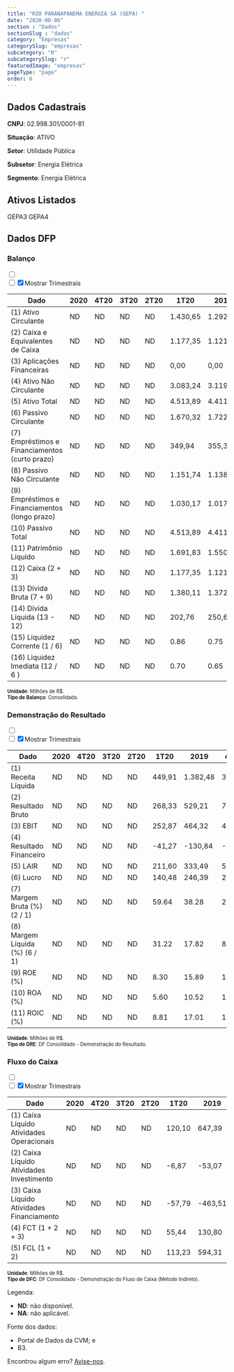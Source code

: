 ```yaml
---  
title: "RIO PARANAPANEMA ENERGIA SA (GEPA) "  
date: "2020-08-06"  
section : "Dados"  
sectionSlug : "dados"  
category: "Empresas"  
categorySlug: "empresas"  
subcategory: "R"  
subcategorySlug: "r"  
featuredImage: "empresas"  
pageType: "page"  
order: 0  
---
```



## Dados Cadastrais


**CNPJ**: 02.998.301/0001-81

**Situação**: ATIVO

**Setor**: Utilidade Pública

**Subsetor**: Energia Elétrica

**Segmento**: Energia Elétrica


## Ativos Listados


GEPA3 GEPA4 


## Dados DFP

### Balanço
  
<input type='checkbox' class='toggleCommand' id='toggleBalanco' name='toggleBalanco'>  
<div class='filter-group-balanco'>  
<div class='check_button_balanco'>  
<label for='toggleBalanco'>  
<input type='checkbox' data-filter-col='trimBalanco'><input type='checkbox' data-filter-col='trimBalanco' checked><span>Mostrar Trimestrais</span>  
</label>  
</div>  
</div>  
<div class='overflow balancoTableWrapper'>  
<table class='balancoTable'>  
<thead>  
<tr>  
<th class='dataHeader fixedLeftColumn'>Dado</th>  
<th>2020</th>  
<th class='trimHeader' data-col='trimBalanco'>4T20</th>  
<th class='trimHeader' data-col='trimBalanco'>3T20</th>  
<th class='trimHeader' data-col='trimBalanco'>2T20</th>  
<th class='trimHeader' data-col='trimBalanco'>1T20</th>  
<th>2019</th>  
<th class='trimHeader' data-col='trimBalanco'>4T19</th>  
<th class='trimHeader' data-col='trimBalanco'>3T19</th>  
<th class='trimHeader' data-col='trimBalanco'>2T19</th>  
<th class='trimHeader' data-col='trimBalanco'>1T19</th>  
<th>2018</th>  
<th class='trimHeader' data-col='trimBalanco'>4T18</th>  
<th class='trimHeader' data-col='trimBalanco'>3T18</th>  
<th class='trimHeader' data-col='trimBalanco'>2T18</th>  
<th class='trimHeader' data-col='trimBalanco'>1T18</th>  
<th>2017</th>  
<th class='trimHeader' data-col='trimBalanco'>4T17</th>  
<th class='trimHeader' data-col='trimBalanco'>3T17</th>  
<th class='trimHeader' data-col='trimBalanco'>2T17</th>  
<th class='trimHeader' data-col='trimBalanco'>1T17</th>  
<th>2016</th>  
<th class='trimHeader' data-col='trimBalanco'>4T16</th>  
<th class='trimHeader' data-col='trimBalanco'>3T16</th>  
<th class='trimHeader' data-col='trimBalanco'>2T16</th>  
<th class='trimHeader' data-col='trimBalanco'>1T16</th>  
<th>2015</th>  
<th class='trimHeader' data-col='trimBalanco'>4T15</th>  
<th class='trimHeader' data-col='trimBalanco'>3T15</th>  
<th class='trimHeader' data-col='trimBalanco'>2T15</th>  
<th class='trimHeader' data-col='trimBalanco'>1T15</th>  
<th>2014</th>  
<th class='trimHeader' data-col='trimBalanco'>4T14</th>  
<th class='trimHeader' data-col='trimBalanco'>3T14</th>  
<th class='trimHeader' data-col='trimBalanco'>2T14</th>  
<th class='trimHeader' data-col='trimBalanco'>1T14</th>  
<th>2013</th>  
<th class='trimHeader' data-col='trimBalanco'>4T13</th>  
<th class='trimHeader' data-col='trimBalanco'>3T13</th>  
<th class='trimHeader' data-col='trimBalanco'>2T13</th>  
<th class='trimHeader' data-col='trimBalanco'>1T13</th>  
<th>2012</th>  
<th class='trimHeader' data-col='trimBalanco'>4T12</th>  
<th class='trimHeader' data-col='trimBalanco'>3T12</th>  
<th class='trimHeader' data-col='trimBalanco'>2T12</th>  
<th class='trimHeader' data-col='trimBalanco'>1T12</th>  
<th>2011</th>  
<th class='trimHeader' data-col='trimBalanco'>4T11</th>  
<th class='trimHeader' data-col='trimBalanco'>3T11</th>  
<th class='trimHeader' data-col='trimBalanco'>2T11</th>  
<th class='trimHeader' data-col='trimBalanco'>1T11</th>  
<th>2010</th>  
<th class='trimHeader' data-col='trimBalanco'>4T10</th>  
<th class='trimHeader' data-col='trimBalanco'>3T10</th>  
<th class='trimHeader' data-col='trimBalanco'>2T10</th>  
<th class='trimHeader' data-col='trimBalanco'>1T10</th>  
<th>2009</th>  
<th class='trimHeader' data-col='trimBalanco'>4T09</th>  
<th class='trimHeader' data-col='trimBalanco'>3T09</th>  
<th class='trimHeader' data-col='trimBalanco'>2T09</th>  
<th class='trimHeader' data-col='trimBalanco'>1T09</th>  
</tr>  
</thead>  
<tbody>  
<tr class='trContaAtivo'>  
<td class='leftAlignCell rowDescription fixedLeftColumn'>(1) Ativo Circulante</td>  
<td>ND</td>  
<td data-col='trimBalanco' class='trimData'>ND</td>  
<td data-col='trimBalanco' class='trimData'>ND</td>  
<td data-col='trimBalanco' class='trimData'>ND</td>  
<td data-col='trimBalanco' class='trimData'>1.430,65</td>  
<td>1.292,32</td>  
<td data-col='trimBalanco' class='trimData'>1.292,32</td>  
<td data-col='trimBalanco' class='trimData'>1.332,54</td>  
<td data-col='trimBalanco' class='trimData'>1.196,95</td>  
<td data-col='trimBalanco' class='trimData'>1.260,68</td>  
<td>1.219,18</td>  
<td data-col='trimBalanco' class='trimData'>1.219,18</td>  
<td data-col='trimBalanco' class='trimData'>1.194,72</td>  
<td data-col='trimBalanco' class='trimData'>1.390,72</td>  
<td data-col='trimBalanco' class='trimData'>1.034,02</td>  
<td>1.163,14</td>  
<td data-col='trimBalanco' class='trimData'>1.163,14</td>  
<td data-col='trimBalanco' class='trimData'>1.157,65</td>  
<td data-col='trimBalanco' class='trimData'>662,83</td>  
<td data-col='trimBalanco' class='trimData'>973,66</td>  
<td>1.015,25</td>  
<td data-col='trimBalanco' class='trimData'>1.015,25</td>  
<td data-col='trimBalanco' class='trimData'>972,27</td>  
<td data-col='trimBalanco' class='trimData'>704,03</td>  
<td data-col='trimBalanco' class='trimData'>632,03</td>  
<td>659,62</td>  
<td data-col='trimBalanco' class='trimData'>659,62</td>  
<td data-col='trimBalanco' class='trimData'>485,42</td>  
<td data-col='trimBalanco' class='trimData'>319,15</td>  
<td data-col='trimBalanco' class='trimData'>659,62</td>  
<td>0,00</td>  
<td data-col='trimBalanco' class='trimData'>0,00</td>  
<td data-col='trimBalanco' class='trimData'>0,00</td>  
<td data-col='trimBalanco' class='trimData'>0,00</td>  
<td data-col='trimBalanco' class='trimData'>ND</td>  
<td>ND</td>  
<td data-col='trimBalanco' class='trimData'>ND</td>  
<td data-col='trimBalanco' class='trimData'>ND</td>  
<td data-col='trimBalanco' class='trimData'>ND</td>  
<td data-col='trimBalanco' class='trimData'>ND</td>  
<td>ND</td>  
<td data-col='trimBalanco' class='trimData'>ND</td>  
<td data-col='trimBalanco' class='trimData'>ND</td>  
<td data-col='trimBalanco' class='trimData'>ND</td>  
<td data-col='trimBalanco' class='trimData'>ND</td>  
<td>ND</td>  
<td data-col='trimBalanco' class='trimData'>ND</td>  
<td data-col='trimBalanco' class='trimData'>ND</td>  
<td data-col='trimBalanco' class='trimData'>ND</td>  
<td data-col='trimBalanco' class='trimData'>ND</td>  
<td>ND</td>  
<td data-col='trimBalanco' class='trimData'>ND</td>  
<td data-col='trimBalanco' class='trimData'>ND</td>  
<td data-col='trimBalanco' class='trimData'>ND</td>  
<td data-col='trimBalanco' class='trimData'>ND</td>  
<td>ND</td>  
<td data-col='trimBalanco' class='trimData'>ND</td>  
<td data-col='trimBalanco' class='trimData'>ND</td>  
<td data-col='trimBalanco' class='trimData'>ND</td>  
<td data-col='trimBalanco' class='trimData'>ND</td>  
</tr>  
<tr class='trContaAtivo'>  
<td class='leftAlignCell rowDescription fixedLeftColumn'>(2) Caixa e Equivalentes de Caixa</td>  
<td>ND</td>  
<td data-col='trimBalanco' class='trimData'>ND</td>  
<td data-col='trimBalanco' class='trimData'>ND</td>  
<td data-col='trimBalanco' class='trimData'>ND</td>  
<td data-col='trimBalanco' class='trimData'>1.177,35</td>  
<td>1.121,91</td>  
<td data-col='trimBalanco' class='trimData'>1.121,91</td>  
<td data-col='trimBalanco' class='trimData'>1.165,08</td>  
<td data-col='trimBalanco' class='trimData'>1.039,62</td>  
<td data-col='trimBalanco' class='trimData'>1.069,84</td>  
<td>991,10</td>  
<td data-col='trimBalanco' class='trimData'>991,10</td>  
<td data-col='trimBalanco' class='trimData'>969,27</td>  
<td data-col='trimBalanco' class='trimData'>1.231,43</td>  
<td data-col='trimBalanco' class='trimData'>878,78</td>  
<td>976,84</td>  
<td data-col='trimBalanco' class='trimData'>976,84</td>  
<td data-col='trimBalanco' class='trimData'>983,12</td>  
<td data-col='trimBalanco' class='trimData'>469,96</td>  
<td data-col='trimBalanco' class='trimData'>770,17</td>  
<td>852,56</td>  
<td data-col='trimBalanco' class='trimData'>852,56</td>  
<td data-col='trimBalanco' class='trimData'>808,66</td>  
<td data-col='trimBalanco' class='trimData'>542,01</td>  
<td data-col='trimBalanco' class='trimData'>451,24</td>  
<td>464,07</td>  
<td data-col='trimBalanco' class='trimData'>464,07</td>  
<td data-col='trimBalanco' class='trimData'>326,44</td>  
<td data-col='trimBalanco' class='trimData'>168,91</td>  
<td data-col='trimBalanco' class='trimData'>464,07</td>  
<td>0,00</td>  
<td data-col='trimBalanco' class='trimData'>0,00</td>  
<td data-col='trimBalanco' class='trimData'>0,00</td>  
<td data-col='trimBalanco' class='trimData'>0,00</td>  
<td data-col='trimBalanco' class='trimData'>ND</td>  
<td>ND</td>  
<td data-col='trimBalanco' class='trimData'>ND</td>  
<td data-col='trimBalanco' class='trimData'>ND</td>  
<td data-col='trimBalanco' class='trimData'>ND</td>  
<td data-col='trimBalanco' class='trimData'>ND</td>  
<td>ND</td>  
<td data-col='trimBalanco' class='trimData'>ND</td>  
<td data-col='trimBalanco' class='trimData'>ND</td>  
<td data-col='trimBalanco' class='trimData'>ND</td>  
<td data-col='trimBalanco' class='trimData'>ND</td>  
<td>ND</td>  
<td data-col='trimBalanco' class='trimData'>ND</td>  
<td data-col='trimBalanco' class='trimData'>ND</td>  
<td data-col='trimBalanco' class='trimData'>ND</td>  
<td data-col='trimBalanco' class='trimData'>ND</td>  
<td>ND</td>  
<td data-col='trimBalanco' class='trimData'>ND</td>  
<td data-col='trimBalanco' class='trimData'>ND</td>  
<td data-col='trimBalanco' class='trimData'>ND</td>  
<td data-col='trimBalanco' class='trimData'>ND</td>  
<td>ND</td>  
<td data-col='trimBalanco' class='trimData'>ND</td>  
<td data-col='trimBalanco' class='trimData'>ND</td>  
<td data-col='trimBalanco' class='trimData'>ND</td>  
<td data-col='trimBalanco' class='trimData'>ND</td>  
</tr>  
<tr class='trContaAtivo'>  
<td class='leftAlignCell rowDescription fixedLeftColumn'>(3) Aplicações Financeiras</td>  
<td>ND</td>  
<td data-col='trimBalanco' class='trimData'>ND</td>  
<td data-col='trimBalanco' class='trimData'>ND</td>  
<td data-col='trimBalanco' class='trimData'>ND</td>  
<td data-col='trimBalanco' class='trimData'>0,00</td>  
<td>0,00</td>  
<td data-col='trimBalanco' class='trimData'>0,00</td>  
<td data-col='trimBalanco' class='trimData'>0,00</td>  
<td data-col='trimBalanco' class='trimData'>0,00</td>  
<td data-col='trimBalanco' class='trimData'>0,00</td>  
<td>0,00</td>  
<td data-col='trimBalanco' class='trimData'>0,00</td>  
<td data-col='trimBalanco' class='trimData'>0,00</td>  
<td data-col='trimBalanco' class='trimData'>0,00</td>  
<td data-col='trimBalanco' class='trimData'>0,00</td>  
<td>0,00</td>  
<td data-col='trimBalanco' class='trimData'>0,00</td>  
<td data-col='trimBalanco' class='trimData'>0,00</td>  
<td data-col='trimBalanco' class='trimData'>0,00</td>  
<td data-col='trimBalanco' class='trimData'>0,00</td>  
<td>0,00</td>  
<td data-col='trimBalanco' class='trimData'>0,00</td>  
<td data-col='trimBalanco' class='trimData'>0,00</td>  
<td data-col='trimBalanco' class='trimData'>0,00</td>  
<td data-col='trimBalanco' class='trimData'>0,00</td>  
<td>0,00</td>  
<td data-col='trimBalanco' class='trimData'>0,00</td>  
<td data-col='trimBalanco' class='trimData'>0,00</td>  
<td data-col='trimBalanco' class='trimData'>0,00</td>  
<td data-col='trimBalanco' class='trimData'>0,00</td>  
<td>0,00</td>  
<td data-col='trimBalanco' class='trimData'>0,00</td>  
<td data-col='trimBalanco' class='trimData'>0,00</td>  
<td data-col='trimBalanco' class='trimData'>0,00</td>  
<td data-col='trimBalanco' class='trimData'>ND</td>  
<td>ND</td>  
<td data-col='trimBalanco' class='trimData'>ND</td>  
<td data-col='trimBalanco' class='trimData'>ND</td>  
<td data-col='trimBalanco' class='trimData'>ND</td>  
<td data-col='trimBalanco' class='trimData'>ND</td>  
<td>ND</td>  
<td data-col='trimBalanco' class='trimData'>ND</td>  
<td data-col='trimBalanco' class='trimData'>ND</td>  
<td data-col='trimBalanco' class='trimData'>ND</td>  
<td data-col='trimBalanco' class='trimData'>ND</td>  
<td>ND</td>  
<td data-col='trimBalanco' class='trimData'>ND</td>  
<td data-col='trimBalanco' class='trimData'>ND</td>  
<td data-col='trimBalanco' class='trimData'>ND</td>  
<td data-col='trimBalanco' class='trimData'>ND</td>  
<td>ND</td>  
<td data-col='trimBalanco' class='trimData'>ND</td>  
<td data-col='trimBalanco' class='trimData'>ND</td>  
<td data-col='trimBalanco' class='trimData'>ND</td>  
<td data-col='trimBalanco' class='trimData'>ND</td>  
<td>ND</td>  
<td data-col='trimBalanco' class='trimData'>ND</td>  
<td data-col='trimBalanco' class='trimData'>ND</td>  
<td data-col='trimBalanco' class='trimData'>ND</td>  
<td data-col='trimBalanco' class='trimData'>ND</td>  
</tr>  
<tr class='trContaAtivo'>  
<td class='leftAlignCell rowDescription fixedLeftColumn'>(4) Ativo Não Circulante</td>  
<td>ND</td>  
<td data-col='trimBalanco' class='trimData'>ND</td>  
<td data-col='trimBalanco' class='trimData'>ND</td>  
<td data-col='trimBalanco' class='trimData'>ND</td>  
<td data-col='trimBalanco' class='trimData'>3.083,24</td>  
<td>3.119,46</td>  
<td data-col='trimBalanco' class='trimData'>3.119,46</td>  
<td data-col='trimBalanco' class='trimData'>3.393,96</td>  
<td data-col='trimBalanco' class='trimData'>3.437,55</td>  
<td data-col='trimBalanco' class='trimData'>3.209,80</td>  
<td>3.250,98</td>  
<td data-col='trimBalanco' class='trimData'>3.250,98</td>  
<td data-col='trimBalanco' class='trimData'>3.446,18</td>  
<td data-col='trimBalanco' class='trimData'>3.306,07</td>  
<td data-col='trimBalanco' class='trimData'>3.321,79</td>  
<td>3.346,55</td>  
<td data-col='trimBalanco' class='trimData'>3.346,55</td>  
<td data-col='trimBalanco' class='trimData'>3.253,18</td>  
<td data-col='trimBalanco' class='trimData'>3.296,79</td>  
<td data-col='trimBalanco' class='trimData'>3.334,65</td>  
<td>3.372,87</td>  
<td data-col='trimBalanco' class='trimData'>3.372,87</td>  
<td data-col='trimBalanco' class='trimData'>3.390,84</td>  
<td data-col='trimBalanco' class='trimData'>3.432,28</td>  
<td data-col='trimBalanco' class='trimData'>3.477,10</td>  
<td>3.522,97</td>  
<td data-col='trimBalanco' class='trimData'>3.522,97</td>  
<td data-col='trimBalanco' class='trimData'>3.589,17</td>  
<td data-col='trimBalanco' class='trimData'>3.619,48</td>  
<td data-col='trimBalanco' class='trimData'>3.522,97</td>  
<td>0,00</td>  
<td data-col='trimBalanco' class='trimData'>0,00</td>  
<td data-col='trimBalanco' class='trimData'>0,00</td>  
<td data-col='trimBalanco' class='trimData'>0,00</td>  
<td data-col='trimBalanco' class='trimData'>ND</td>  
<td>ND</td>  
<td data-col='trimBalanco' class='trimData'>ND</td>  
<td data-col='trimBalanco' class='trimData'>ND</td>  
<td data-col='trimBalanco' class='trimData'>ND</td>  
<td data-col='trimBalanco' class='trimData'>ND</td>  
<td>ND</td>  
<td data-col='trimBalanco' class='trimData'>ND</td>  
<td data-col='trimBalanco' class='trimData'>ND</td>  
<td data-col='trimBalanco' class='trimData'>ND</td>  
<td data-col='trimBalanco' class='trimData'>ND</td>  
<td>ND</td>  
<td data-col='trimBalanco' class='trimData'>ND</td>  
<td data-col='trimBalanco' class='trimData'>ND</td>  
<td data-col='trimBalanco' class='trimData'>ND</td>  
<td data-col='trimBalanco' class='trimData'>ND</td>  
<td>ND</td>  
<td data-col='trimBalanco' class='trimData'>ND</td>  
<td data-col='trimBalanco' class='trimData'>ND</td>  
<td data-col='trimBalanco' class='trimData'>ND</td>  
<td data-col='trimBalanco' class='trimData'>ND</td>  
<td>ND</td>  
<td data-col='trimBalanco' class='trimData'>ND</td>  
<td data-col='trimBalanco' class='trimData'>ND</td>  
<td data-col='trimBalanco' class='trimData'>ND</td>  
<td data-col='trimBalanco' class='trimData'>ND</td>  
</tr>  
<tr class='trContaAtivo'>  
<td class='leftAlignCell rowDescription fixedLeftColumn'>(5) Ativo Total</td>  
<td>ND</td>  
<td data-col='trimBalanco' class='trimData'>ND</td>  
<td data-col='trimBalanco' class='trimData'>ND</td>  
<td data-col='trimBalanco' class='trimData'>ND</td>  
<td data-col='trimBalanco' class='trimData'>4.513,89</td>  
<td>4.411,78</td>  
<td data-col='trimBalanco' class='trimData'>4.411,78</td>  
<td data-col='trimBalanco' class='trimData'>4.726,50</td>  
<td data-col='trimBalanco' class='trimData'>4.634,50</td>  
<td data-col='trimBalanco' class='trimData'>4.470,48</td>  
<td>4.470,16</td>  
<td data-col='trimBalanco' class='trimData'>4.470,16</td>  
<td data-col='trimBalanco' class='trimData'>4.640,90</td>  
<td data-col='trimBalanco' class='trimData'>4.696,80</td>  
<td data-col='trimBalanco' class='trimData'>4.355,82</td>  
<td>4.509,69</td>  
<td data-col='trimBalanco' class='trimData'>4.509,69</td>  
<td data-col='trimBalanco' class='trimData'>4.410,82</td>  
<td data-col='trimBalanco' class='trimData'>3.959,62</td>  
<td data-col='trimBalanco' class='trimData'>4.308,31</td>  
<td>4.388,12</td>  
<td data-col='trimBalanco' class='trimData'>4.388,12</td>  
<td data-col='trimBalanco' class='trimData'>4.363,11</td>  
<td data-col='trimBalanco' class='trimData'>4.136,31</td>  
<td data-col='trimBalanco' class='trimData'>4.109,12</td>  
<td>4.182,59</td>  
<td data-col='trimBalanco' class='trimData'>4.182,59</td>  
<td data-col='trimBalanco' class='trimData'>4.074,59</td>  
<td data-col='trimBalanco' class='trimData'>3.938,62</td>  
<td data-col='trimBalanco' class='trimData'>4.182,59</td>  
<td>0,00</td>  
<td data-col='trimBalanco' class='trimData'>0,00</td>  
<td data-col='trimBalanco' class='trimData'>0,00</td>  
<td data-col='trimBalanco' class='trimData'>0,00</td>  
<td data-col='trimBalanco' class='trimData'>ND</td>  
<td>ND</td>  
<td data-col='trimBalanco' class='trimData'>ND</td>  
<td data-col='trimBalanco' class='trimData'>ND</td>  
<td data-col='trimBalanco' class='trimData'>ND</td>  
<td data-col='trimBalanco' class='trimData'>ND</td>  
<td>ND</td>  
<td data-col='trimBalanco' class='trimData'>ND</td>  
<td data-col='trimBalanco' class='trimData'>ND</td>  
<td data-col='trimBalanco' class='trimData'>ND</td>  
<td data-col='trimBalanco' class='trimData'>ND</td>  
<td>ND</td>  
<td data-col='trimBalanco' class='trimData'>ND</td>  
<td data-col='trimBalanco' class='trimData'>ND</td>  
<td data-col='trimBalanco' class='trimData'>ND</td>  
<td data-col='trimBalanco' class='trimData'>ND</td>  
<td>ND</td>  
<td data-col='trimBalanco' class='trimData'>ND</td>  
<td data-col='trimBalanco' class='trimData'>ND</td>  
<td data-col='trimBalanco' class='trimData'>ND</td>  
<td data-col='trimBalanco' class='trimData'>ND</td>  
<td>ND</td>  
<td data-col='trimBalanco' class='trimData'>ND</td>  
<td data-col='trimBalanco' class='trimData'>ND</td>  
<td data-col='trimBalanco' class='trimData'>ND</td>  
<td data-col='trimBalanco' class='trimData'>ND</td>  
</tr>  
<tr class='trContaPassivo'>  
<td class='leftAlignCell rowDescription fixedLeftColumn'>(6) Passivo Circulante</td>  
<td>ND</td>  
<td data-col='trimBalanco' class='trimData'>ND</td>  
<td data-col='trimBalanco' class='trimData'>ND</td>  
<td data-col='trimBalanco' class='trimData'>ND</td>  
<td data-col='trimBalanco' class='trimData'>1.670,32</td>  
<td>1.722,95</td>  
<td data-col='trimBalanco' class='trimData'>1.722,95</td>  
<td data-col='trimBalanco' class='trimData'>1.492,58</td>  
<td data-col='trimBalanco' class='trimData'>1.227,30</td>  
<td data-col='trimBalanco' class='trimData'>1.324,51</td>  
<td>1.421,22</td>  
<td data-col='trimBalanco' class='trimData'>1.421,22</td>  
<td data-col='trimBalanco' class='trimData'>1.411,66</td>  
<td data-col='trimBalanco' class='trimData'>1.460,67</td>  
<td data-col='trimBalanco' class='trimData'>1.340,14</td>  
<td>1.591,82</td>  
<td data-col='trimBalanco' class='trimData'>1.591,82</td>  
<td data-col='trimBalanco' class='trimData'>1.170,63</td>  
<td data-col='trimBalanco' class='trimData'>768,68</td>  
<td data-col='trimBalanco' class='trimData'>1.122,25</td>  
<td>1.333,79</td>  
<td data-col='trimBalanco' class='trimData'>1.333,79</td>  
<td data-col='trimBalanco' class='trimData'>983,28</td>  
<td data-col='trimBalanco' class='trimData'>901,32</td>  
<td data-col='trimBalanco' class='trimData'>667,00</td>  
<td>757,07</td>  
<td data-col='trimBalanco' class='trimData'>757,07</td>  
<td data-col='trimBalanco' class='trimData'>488,02</td>  
<td data-col='trimBalanco' class='trimData'>298,82</td>  
<td data-col='trimBalanco' class='trimData'>757,07</td>  
<td>0,00</td>  
<td data-col='trimBalanco' class='trimData'>0,00</td>  
<td data-col='trimBalanco' class='trimData'>0,00</td>  
<td data-col='trimBalanco' class='trimData'>0,00</td>  
<td data-col='trimBalanco' class='trimData'>ND</td>  
<td>ND</td>  
<td data-col='trimBalanco' class='trimData'>ND</td>  
<td data-col='trimBalanco' class='trimData'>ND</td>  
<td data-col='trimBalanco' class='trimData'>ND</td>  
<td data-col='trimBalanco' class='trimData'>ND</td>  
<td>ND</td>  
<td data-col='trimBalanco' class='trimData'>ND</td>  
<td data-col='trimBalanco' class='trimData'>ND</td>  
<td data-col='trimBalanco' class='trimData'>ND</td>  
<td data-col='trimBalanco' class='trimData'>ND</td>  
<td>ND</td>  
<td data-col='trimBalanco' class='trimData'>ND</td>  
<td data-col='trimBalanco' class='trimData'>ND</td>  
<td data-col='trimBalanco' class='trimData'>ND</td>  
<td data-col='trimBalanco' class='trimData'>ND</td>  
<td>ND</td>  
<td data-col='trimBalanco' class='trimData'>ND</td>  
<td data-col='trimBalanco' class='trimData'>ND</td>  
<td data-col='trimBalanco' class='trimData'>ND</td>  
<td data-col='trimBalanco' class='trimData'>ND</td>  
<td>ND</td>  
<td data-col='trimBalanco' class='trimData'>ND</td>  
<td data-col='trimBalanco' class='trimData'>ND</td>  
<td data-col='trimBalanco' class='trimData'>ND</td>  
<td data-col='trimBalanco' class='trimData'>ND</td>  
</tr>  
<tr class='trContaPassivo'>  
<td class='leftAlignCell rowDescription fixedLeftColumn'>(7) Empréstimos e Financiamentos (curto prazo)</td>  
<td>ND</td>  
<td data-col='trimBalanco' class='trimData'>ND</td>  
<td data-col='trimBalanco' class='trimData'>ND</td>  
<td data-col='trimBalanco' class='trimData'>ND</td>  
<td data-col='trimBalanco' class='trimData'>349,94</td>  
<td>355,38</td>  
<td data-col='trimBalanco' class='trimData'>355,38</td>  
<td data-col='trimBalanco' class='trimData'>334,61</td>  
<td data-col='trimBalanco' class='trimData'>132,79</td>  
<td data-col='trimBalanco' class='trimData'>221,77</td>  
<td>223,71</td>  
<td data-col='trimBalanco' class='trimData'>223,71</td>  
<td data-col='trimBalanco' class='trimData'>202,32</td>  
<td data-col='trimBalanco' class='trimData'>443,23</td>  
<td data-col='trimBalanco' class='trimData'>362,53</td>  
<td>360,17</td>  
<td data-col='trimBalanco' class='trimData'>360,17</td>  
<td data-col='trimBalanco' class='trimData'>342,44</td>  
<td data-col='trimBalanco' class='trimData'>199,53</td>  
<td data-col='trimBalanco' class='trimData'>448,40</td>  
<td>515,61</td>  
<td data-col='trimBalanco' class='trimData'>515,61</td>  
<td data-col='trimBalanco' class='trimData'>491,60</td>  
<td data-col='trimBalanco' class='trimData'>496,39</td>  
<td data-col='trimBalanco' class='trimData'>208,85</td>  
<td>207,97</td>  
<td data-col='trimBalanco' class='trimData'>207,97</td>  
<td data-col='trimBalanco' class='trimData'>192,37</td>  
<td data-col='trimBalanco' class='trimData'>119,71</td>  
<td data-col='trimBalanco' class='trimData'>207,97</td>  
<td>0,00</td>  
<td data-col='trimBalanco' class='trimData'>0,00</td>  
<td data-col='trimBalanco' class='trimData'>0,00</td>  
<td data-col='trimBalanco' class='trimData'>0,00</td>  
<td data-col='trimBalanco' class='trimData'>ND</td>  
<td>ND</td>  
<td data-col='trimBalanco' class='trimData'>ND</td>  
<td data-col='trimBalanco' class='trimData'>ND</td>  
<td data-col='trimBalanco' class='trimData'>ND</td>  
<td data-col='trimBalanco' class='trimData'>ND</td>  
<td>ND</td>  
<td data-col='trimBalanco' class='trimData'>ND</td>  
<td data-col='trimBalanco' class='trimData'>ND</td>  
<td data-col='trimBalanco' class='trimData'>ND</td>  
<td data-col='trimBalanco' class='trimData'>ND</td>  
<td>ND</td>  
<td data-col='trimBalanco' class='trimData'>ND</td>  
<td data-col='trimBalanco' class='trimData'>ND</td>  
<td data-col='trimBalanco' class='trimData'>ND</td>  
<td data-col='trimBalanco' class='trimData'>ND</td>  
<td>ND</td>  
<td data-col='trimBalanco' class='trimData'>ND</td>  
<td data-col='trimBalanco' class='trimData'>ND</td>  
<td data-col='trimBalanco' class='trimData'>ND</td>  
<td data-col='trimBalanco' class='trimData'>ND</td>  
<td>ND</td>  
<td data-col='trimBalanco' class='trimData'>ND</td>  
<td data-col='trimBalanco' class='trimData'>ND</td>  
<td data-col='trimBalanco' class='trimData'>ND</td>  
<td data-col='trimBalanco' class='trimData'>ND</td>  
</tr>  
<tr class='trContaPassivo'>  
<td class='leftAlignCell rowDescription fixedLeftColumn'>(8) Passivo Não Circulante</td>  
<td>ND</td>  
<td data-col='trimBalanco' class='trimData'>ND</td>  
<td data-col='trimBalanco' class='trimData'>ND</td>  
<td data-col='trimBalanco' class='trimData'>ND</td>  
<td data-col='trimBalanco' class='trimData'>1.151,74</td>  
<td>1.138,03</td>  
<td data-col='trimBalanco' class='trimData'>1.138,03</td>  
<td data-col='trimBalanco' class='trimData'>1.380,07</td>  
<td data-col='trimBalanco' class='trimData'>1.607,40</td>  
<td data-col='trimBalanco' class='trimData'>1.421,34</td>  
<td>1.413,52</td>  
<td data-col='trimBalanco' class='trimData'>1.413,52</td>  
<td data-col='trimBalanco' class='trimData'>1.407,70</td>  
<td data-col='trimBalanco' class='trimData'>1.407,66</td>  
<td data-col='trimBalanco' class='trimData'>1.236,13</td>  
<td>1.224,21</td>  
<td data-col='trimBalanco' class='trimData'>1.224,21</td>  
<td data-col='trimBalanco' class='trimData'>1.258,57</td>  
<td data-col='trimBalanco' class='trimData'>1.181,02</td>  
<td data-col='trimBalanco' class='trimData'>1.285,83</td>  
<td>1.282,35</td>  
<td data-col='trimBalanco' class='trimData'>1.282,35</td>  
<td data-col='trimBalanco' class='trimData'>1.316,66</td>  
<td data-col='trimBalanco' class='trimData'>1.255,84</td>  
<td data-col='trimBalanco' class='trimData'>1.540,88</td>  
<td>1.611,64</td>  
<td data-col='trimBalanco' class='trimData'>1.611,64</td>  
<td data-col='trimBalanco' class='trimData'>1.604,39</td>  
<td data-col='trimBalanco' class='trimData'>1.723,06</td>  
<td data-col='trimBalanco' class='trimData'>1.611,64</td>  
<td>0,00</td>  
<td data-col='trimBalanco' class='trimData'>0,00</td>  
<td data-col='trimBalanco' class='trimData'>0,00</td>  
<td data-col='trimBalanco' class='trimData'>0,00</td>  
<td data-col='trimBalanco' class='trimData'>ND</td>  
<td>ND</td>  
<td data-col='trimBalanco' class='trimData'>ND</td>  
<td data-col='trimBalanco' class='trimData'>ND</td>  
<td data-col='trimBalanco' class='trimData'>ND</td>  
<td data-col='trimBalanco' class='trimData'>ND</td>  
<td>ND</td>  
<td data-col='trimBalanco' class='trimData'>ND</td>  
<td data-col='trimBalanco' class='trimData'>ND</td>  
<td data-col='trimBalanco' class='trimData'>ND</td>  
<td data-col='trimBalanco' class='trimData'>ND</td>  
<td>ND</td>  
<td data-col='trimBalanco' class='trimData'>ND</td>  
<td data-col='trimBalanco' class='trimData'>ND</td>  
<td data-col='trimBalanco' class='trimData'>ND</td>  
<td data-col='trimBalanco' class='trimData'>ND</td>  
<td>ND</td>  
<td data-col='trimBalanco' class='trimData'>ND</td>  
<td data-col='trimBalanco' class='trimData'>ND</td>  
<td data-col='trimBalanco' class='trimData'>ND</td>  
<td data-col='trimBalanco' class='trimData'>ND</td>  
<td>ND</td>  
<td data-col='trimBalanco' class='trimData'>ND</td>  
<td data-col='trimBalanco' class='trimData'>ND</td>  
<td data-col='trimBalanco' class='trimData'>ND</td>  
<td data-col='trimBalanco' class='trimData'>ND</td>  
</tr>  
<tr class='trContaPassivo'>  
<td class='leftAlignCell rowDescription fixedLeftColumn'>(9) Empréstimos e Financiamentos (longo prazo)</td>  
<td>ND</td>  
<td data-col='trimBalanco' class='trimData'>ND</td>  
<td data-col='trimBalanco' class='trimData'>ND</td>  
<td data-col='trimBalanco' class='trimData'>ND</td>  
<td data-col='trimBalanco' class='trimData'>1.030,17</td>  
<td>1.017,17</td>  
<td data-col='trimBalanco' class='trimData'>1.017,17</td>  
<td data-col='trimBalanco' class='trimData'>1.009,70</td>  
<td data-col='trimBalanco' class='trimData'>1.226,55</td>  
<td data-col='trimBalanco' class='trimData'>1.311,52</td>  
<td>1.300,33</td>  
<td data-col='trimBalanco' class='trimData'>1.300,33</td>  
<td data-col='trimBalanco' class='trimData'>1.293,89</td>  
<td data-col='trimBalanco' class='trimData'>1.303,78</td>  
<td data-col='trimBalanco' class='trimData'>1.136,92</td>  
<td>1.127,52</td>  
<td data-col='trimBalanco' class='trimData'>1.127,52</td>  
<td data-col='trimBalanco' class='trimData'>1.119,86</td>  
<td data-col='trimBalanco' class='trimData'>944,18</td>  
<td data-col='trimBalanco' class='trimData'>1.019,21</td>  
<td>1.012,14</td>  
<td data-col='trimBalanco' class='trimData'>1.012,14</td>  
<td data-col='trimBalanco' class='trimData'>1.009,27</td>  
<td data-col='trimBalanco' class='trimData'>925,88</td>  
<td data-col='trimBalanco' class='trimData'>1.201,02</td>  
<td>1.250,81</td>  
<td data-col='trimBalanco' class='trimData'>1.250,81</td>  
<td data-col='trimBalanco' class='trimData'>1.228,16</td>  
<td data-col='trimBalanco' class='trimData'>1.296,40</td>  
<td data-col='trimBalanco' class='trimData'>1.250,81</td>  
<td>0,00</td>  
<td data-col='trimBalanco' class='trimData'>0,00</td>  
<td data-col='trimBalanco' class='trimData'>0,00</td>  
<td data-col='trimBalanco' class='trimData'>0,00</td>  
<td data-col='trimBalanco' class='trimData'>ND</td>  
<td>ND</td>  
<td data-col='trimBalanco' class='trimData'>ND</td>  
<td data-col='trimBalanco' class='trimData'>ND</td>  
<td data-col='trimBalanco' class='trimData'>ND</td>  
<td data-col='trimBalanco' class='trimData'>ND</td>  
<td>ND</td>  
<td data-col='trimBalanco' class='trimData'>ND</td>  
<td data-col='trimBalanco' class='trimData'>ND</td>  
<td data-col='trimBalanco' class='trimData'>ND</td>  
<td data-col='trimBalanco' class='trimData'>ND</td>  
<td>ND</td>  
<td data-col='trimBalanco' class='trimData'>ND</td>  
<td data-col='trimBalanco' class='trimData'>ND</td>  
<td data-col='trimBalanco' class='trimData'>ND</td>  
<td data-col='trimBalanco' class='trimData'>ND</td>  
<td>ND</td>  
<td data-col='trimBalanco' class='trimData'>ND</td>  
<td data-col='trimBalanco' class='trimData'>ND</td>  
<td data-col='trimBalanco' class='trimData'>ND</td>  
<td data-col='trimBalanco' class='trimData'>ND</td>  
<td>ND</td>  
<td data-col='trimBalanco' class='trimData'>ND</td>  
<td data-col='trimBalanco' class='trimData'>ND</td>  
<td data-col='trimBalanco' class='trimData'>ND</td>  
<td data-col='trimBalanco' class='trimData'>ND</td>  
</tr>  
<tr class='trContaPassivo'>  
<td class='leftAlignCell rowDescription fixedLeftColumn'>(10) Passivo Total</td>  
<td>ND</td>  
<td data-col='trimBalanco' class='trimData'>ND</td>  
<td data-col='trimBalanco' class='trimData'>ND</td>  
<td data-col='trimBalanco' class='trimData'>ND</td>  
<td data-col='trimBalanco' class='trimData'>4.513,89</td>  
<td>4.411,78</td>  
<td data-col='trimBalanco' class='trimData'>4.411,78</td>  
<td data-col='trimBalanco' class='trimData'>4.726,50</td>  
<td data-col='trimBalanco' class='trimData'>4.634,50</td>  
<td data-col='trimBalanco' class='trimData'>4.470,48</td>  
<td>4.470,16</td>  
<td data-col='trimBalanco' class='trimData'>4.470,16</td>  
<td data-col='trimBalanco' class='trimData'>4.640,90</td>  
<td data-col='trimBalanco' class='trimData'>4.696,80</td>  
<td data-col='trimBalanco' class='trimData'>4.355,82</td>  
<td>4.509,69</td>  
<td data-col='trimBalanco' class='trimData'>4.509,69</td>  
<td data-col='trimBalanco' class='trimData'>4.410,82</td>  
<td data-col='trimBalanco' class='trimData'>3.959,62</td>  
<td data-col='trimBalanco' class='trimData'>4.308,31</td>  
<td>4.388,12</td>  
<td data-col='trimBalanco' class='trimData'>4.388,12</td>  
<td data-col='trimBalanco' class='trimData'>4.363,11</td>  
<td data-col='trimBalanco' class='trimData'>4.136,31</td>  
<td data-col='trimBalanco' class='trimData'>4.109,12</td>  
<td>4.182,59</td>  
<td data-col='trimBalanco' class='trimData'>4.182,59</td>  
<td data-col='trimBalanco' class='trimData'>4.074,59</td>  
<td data-col='trimBalanco' class='trimData'>3.938,62</td>  
<td data-col='trimBalanco' class='trimData'>4.182,59</td>  
<td>0,00</td>  
<td data-col='trimBalanco' class='trimData'>0,00</td>  
<td data-col='trimBalanco' class='trimData'>0,00</td>  
<td data-col='trimBalanco' class='trimData'>0,00</td>  
<td data-col='trimBalanco' class='trimData'>ND</td>  
<td>ND</td>  
<td data-col='trimBalanco' class='trimData'>ND</td>  
<td data-col='trimBalanco' class='trimData'>ND</td>  
<td data-col='trimBalanco' class='trimData'>ND</td>  
<td data-col='trimBalanco' class='trimData'>ND</td>  
<td>ND</td>  
<td data-col='trimBalanco' class='trimData'>ND</td>  
<td data-col='trimBalanco' class='trimData'>ND</td>  
<td data-col='trimBalanco' class='trimData'>ND</td>  
<td data-col='trimBalanco' class='trimData'>ND</td>  
<td>ND</td>  
<td data-col='trimBalanco' class='trimData'>ND</td>  
<td data-col='trimBalanco' class='trimData'>ND</td>  
<td data-col='trimBalanco' class='trimData'>ND</td>  
<td data-col='trimBalanco' class='trimData'>ND</td>  
<td>ND</td>  
<td data-col='trimBalanco' class='trimData'>ND</td>  
<td data-col='trimBalanco' class='trimData'>ND</td>  
<td data-col='trimBalanco' class='trimData'>ND</td>  
<td data-col='trimBalanco' class='trimData'>ND</td>  
<td>ND</td>  
<td data-col='trimBalanco' class='trimData'>ND</td>  
<td data-col='trimBalanco' class='trimData'>ND</td>  
<td data-col='trimBalanco' class='trimData'>ND</td>  
<td data-col='trimBalanco' class='trimData'>ND</td>  
</tr>  
<tr class='trContaPassivo'>  
<td class='leftAlignCell rowDescription fixedLeftColumn'>(11) Patrimônio Líquido</td>  
<td>ND</td>  
<td data-col='trimBalanco' class='trimData'>ND</td>  
<td data-col='trimBalanco' class='trimData'>ND</td>  
<td data-col='trimBalanco' class='trimData'>ND</td>  
<td data-col='trimBalanco' class='trimData'>1.691,83</td>  
<td>1.550,80</td>  
<td data-col='trimBalanco' class='trimData'>1.550,80</td>  
<td data-col='trimBalanco' class='trimData'>1.853,85</td>  
<td data-col='trimBalanco' class='trimData'>1.799,81</td>  
<td data-col='trimBalanco' class='trimData'>1.724,63</td>  
<td>1.635,42</td>  
<td data-col='trimBalanco' class='trimData'>1.635,42</td>  
<td data-col='trimBalanco' class='trimData'>1.821,54</td>  
<td data-col='trimBalanco' class='trimData'>1.828,46</td>  
<td data-col='trimBalanco' class='trimData'>1.779,55</td>  
<td>1.693,67</td>  
<td data-col='trimBalanco' class='trimData'>1.693,67</td>  
<td data-col='trimBalanco' class='trimData'>1.981,63</td>  
<td data-col='trimBalanco' class='trimData'>2.009,91</td>  
<td data-col='trimBalanco' class='trimData'>1.900,23</td>  
<td>1.771,99</td>  
<td data-col='trimBalanco' class='trimData'>1.771,99</td>  
<td data-col='trimBalanco' class='trimData'>2.063,17</td>  
<td data-col='trimBalanco' class='trimData'>1.979,15</td>  
<td data-col='trimBalanco' class='trimData'>1.901,24</td>  
<td>1.813,88</td>  
<td data-col='trimBalanco' class='trimData'>1.813,88</td>  
<td data-col='trimBalanco' class='trimData'>1.982,17</td>  
<td data-col='trimBalanco' class='trimData'>1.916,75</td>  
<td data-col='trimBalanco' class='trimData'>1.813,88</td>  
<td>0,00</td>  
<td data-col='trimBalanco' class='trimData'>0,00</td>  
<td data-col='trimBalanco' class='trimData'>0,00</td>  
<td data-col='trimBalanco' class='trimData'>0,00</td>  
<td data-col='trimBalanco' class='trimData'>ND</td>  
<td>ND</td>  
<td data-col='trimBalanco' class='trimData'>ND</td>  
<td data-col='trimBalanco' class='trimData'>ND</td>  
<td data-col='trimBalanco' class='trimData'>ND</td>  
<td data-col='trimBalanco' class='trimData'>ND</td>  
<td>ND</td>  
<td data-col='trimBalanco' class='trimData'>ND</td>  
<td data-col='trimBalanco' class='trimData'>ND</td>  
<td data-col='trimBalanco' class='trimData'>ND</td>  
<td data-col='trimBalanco' class='trimData'>ND</td>  
<td>ND</td>  
<td data-col='trimBalanco' class='trimData'>ND</td>  
<td data-col='trimBalanco' class='trimData'>ND</td>  
<td data-col='trimBalanco' class='trimData'>ND</td>  
<td data-col='trimBalanco' class='trimData'>ND</td>  
<td>ND</td>  
<td data-col='trimBalanco' class='trimData'>ND</td>  
<td data-col='trimBalanco' class='trimData'>ND</td>  
<td data-col='trimBalanco' class='trimData'>ND</td>  
<td data-col='trimBalanco' class='trimData'>ND</td>  
<td>ND</td>  
<td data-col='trimBalanco' class='trimData'>ND</td>  
<td data-col='trimBalanco' class='trimData'>ND</td>  
<td data-col='trimBalanco' class='trimData'>ND</td>  
<td data-col='trimBalanco' class='trimData'>ND</td>  
</tr>  
<tr>  
<td class='leftAlignCell rowDescription fixedLeftColumn'>(12) Caixa (2 + 3)</td>  
<td>ND</td>  
<td data-col='trimBalanco' class='trimData'>ND</td>  
<td data-col='trimBalanco' class='trimData'>ND</td>  
<td data-col='trimBalanco' class='trimData'>ND</td>  
<td class='positiveNumber trimData' data-col='trimBalanco'>1.177,35</td>  
<td class='positiveNumber'>1.121,91</td>  
<td class='positiveNumber trimData' data-col='trimBalanco'>1.121,91</td>  
<td class='positiveNumber trimData' data-col='trimBalanco'>1.165,08</td>  
<td class='positiveNumber trimData' data-col='trimBalanco'>1.039,62</td>  
<td class='positiveNumber trimData' data-col='trimBalanco'>1.069,84</td>  
<td class='positiveNumber'>991,10</td>  
<td class='positiveNumber trimData' data-col='trimBalanco'>991,10</td>  
<td class='positiveNumber trimData' data-col='trimBalanco'>969,27</td>  
<td class='positiveNumber trimData' data-col='trimBalanco'>1.231,43</td>  
<td class='positiveNumber trimData' data-col='trimBalanco'>878,78</td>  
<td class='positiveNumber'>976,84</td>  
<td class='positiveNumber trimData' data-col='trimBalanco'>976,84</td>  
<td class='positiveNumber trimData' data-col='trimBalanco'>983,12</td>  
<td class='positiveNumber trimData' data-col='trimBalanco'>469,96</td>  
<td class='positiveNumber trimData' data-col='trimBalanco'>770,17</td>  
<td class='positiveNumber'>852,56</td>  
<td class='positiveNumber trimData' data-col='trimBalanco'>852,56</td>  
<td class='positiveNumber trimData' data-col='trimBalanco'>808,66</td>  
<td class='positiveNumber trimData' data-col='trimBalanco'>542,01</td>  
<td class='positiveNumber trimData' data-col='trimBalanco'>451,24</td>  
<td class='positiveNumber'>464,07</td>  
<td class='positiveNumber trimData' data-col='trimBalanco'>464,07</td>  
<td class='positiveNumber trimData' data-col='trimBalanco'>326,44</td>  
<td class='positiveNumber trimData' data-col='trimBalanco'>168,91</td>  
<td class='positiveNumber trimData' data-col='trimBalanco'>464,07</td>  
<td class='negativeNumber'>0,00</td>  
<td class='negativeNumber trimData' data-col='trimBalanco'>0,00</td>  
<td class='negativeNumber trimData' data-col='trimBalanco'>0,00</td>  
<td class='negativeNumber trimData' data-col='trimBalanco'>0,00</td>  
<td data-col='trimBalanco' class='trimData'>ND</td>  
<td>ND</td>  
<td data-col='trimBalanco' class='trimData'>ND</td>  
<td data-col='trimBalanco' class='trimData'>ND</td>  
<td data-col='trimBalanco' class='trimData'>ND</td>  
<td data-col='trimBalanco' class='trimData'>ND</td>  
<td>ND</td>  
<td data-col='trimBalanco' class='trimData'>ND</td>  
<td data-col='trimBalanco' class='trimData'>ND</td>  
<td data-col='trimBalanco' class='trimData'>ND</td>  
<td data-col='trimBalanco' class='trimData'>ND</td>  
<td>ND</td>  
<td data-col='trimBalanco' class='trimData'>ND</td>  
<td data-col='trimBalanco' class='trimData'>ND</td>  
<td data-col='trimBalanco' class='trimData'>ND</td>  
<td data-col='trimBalanco' class='trimData'>ND</td>  
<td>ND</td>  
<td data-col='trimBalanco' class='trimData'>ND</td>  
<td data-col='trimBalanco' class='trimData'>ND</td>  
<td data-col='trimBalanco' class='trimData'>ND</td>  
<td data-col='trimBalanco' class='trimData'>ND</td>  
<td>ND</td>  
<td data-col='trimBalanco' class='trimData'>ND</td>  
<td data-col='trimBalanco' class='trimData'>ND</td>  
<td data-col='trimBalanco' class='trimData'>ND</td>  
<td data-col='trimBalanco' class='trimData'>ND</td>  
</tr>  
<tr class='trDividaBruta'>  
<td class='leftAlignCell rowDescription fixedLeftColumn'>(13) Dívida Bruta (7 + 9)</td>  
<td>ND</td>  
<td data-col='trimBalanco' class='trimData'>ND</td>  
<td data-col='trimBalanco' class='trimData'>ND</td>  
<td data-col='trimBalanco' class='trimData'>ND</td>  
<td class='negativeNumber trimData' data-col='trimBalanco'>1.380,11</td>  
<td class='negativeNumber'>1.372,55</td>  
<td class='negativeNumber trimData' data-col='trimBalanco'>1.372,55</td>  
<td class='negativeNumber trimData' data-col='trimBalanco'>1.344,31</td>  
<td class='negativeNumber trimData' data-col='trimBalanco'>1.359,34</td>  
<td class='negativeNumber trimData' data-col='trimBalanco'>1.533,29</td>  
<td class='negativeNumber'>1.524,03</td>  
<td class='negativeNumber trimData' data-col='trimBalanco'>1.524,03</td>  
<td class='negativeNumber trimData' data-col='trimBalanco'>1.496,22</td>  
<td class='negativeNumber trimData' data-col='trimBalanco'>1.747,01</td>  
<td class='negativeNumber trimData' data-col='trimBalanco'>1.499,46</td>  
<td class='negativeNumber'>1.487,69</td>  
<td class='negativeNumber trimData' data-col='trimBalanco'>1.487,69</td>  
<td class='negativeNumber trimData' data-col='trimBalanco'>1.462,29</td>  
<td class='negativeNumber trimData' data-col='trimBalanco'>1.143,70</td>  
<td class='negativeNumber trimData' data-col='trimBalanco'>1.467,61</td>  
<td class='negativeNumber'>1.527,75</td>  
<td class='negativeNumber trimData' data-col='trimBalanco'>1.527,75</td>  
<td class='negativeNumber trimData' data-col='trimBalanco'>1.500,87</td>  
<td class='negativeNumber trimData' data-col='trimBalanco'>1.422,27</td>  
<td class='negativeNumber trimData' data-col='trimBalanco'>1.409,87</td>  
<td class='negativeNumber'>1.458,78</td>  
<td class='negativeNumber trimData' data-col='trimBalanco'>1.458,78</td>  
<td class='negativeNumber trimData' data-col='trimBalanco'>1.420,53</td>  
<td class='negativeNumber trimData' data-col='trimBalanco'>1.416,11</td>  
<td class='negativeNumber trimData' data-col='trimBalanco'>1.458,78</td>  
<td class='positiveNumber'>0,00</td>  
<td class='positiveNumber trimData' data-col='trimBalanco'>0,00</td>  
<td class='positiveNumber trimData' data-col='trimBalanco'>0,00</td>  
<td class='positiveNumber trimData' data-col='trimBalanco'>0,00</td>  
<td data-col='trimBalanco' class='trimData'>ND</td>  
<td>ND</td>  
<td data-col='trimBalanco' class='trimData'>ND</td>  
<td data-col='trimBalanco' class='trimData'>ND</td>  
<td data-col='trimBalanco' class='trimData'>ND</td>  
<td data-col='trimBalanco' class='trimData'>ND</td>  
<td>ND</td>  
<td data-col='trimBalanco' class='trimData'>ND</td>  
<td data-col='trimBalanco' class='trimData'>ND</td>  
<td data-col='trimBalanco' class='trimData'>ND</td>  
<td data-col='trimBalanco' class='trimData'>ND</td>  
<td>ND</td>  
<td data-col='trimBalanco' class='trimData'>ND</td>  
<td data-col='trimBalanco' class='trimData'>ND</td>  
<td data-col='trimBalanco' class='trimData'>ND</td>  
<td data-col='trimBalanco' class='trimData'>ND</td>  
<td>ND</td>  
<td data-col='trimBalanco' class='trimData'>ND</td>  
<td data-col='trimBalanco' class='trimData'>ND</td>  
<td data-col='trimBalanco' class='trimData'>ND</td>  
<td data-col='trimBalanco' class='trimData'>ND</td>  
<td>ND</td>  
<td data-col='trimBalanco' class='trimData'>ND</td>  
<td data-col='trimBalanco' class='trimData'>ND</td>  
<td data-col='trimBalanco' class='trimData'>ND</td>  
<td data-col='trimBalanco' class='trimData'>ND</td>  
</tr>  
<tr>  
<td class='leftAlignCell rowDescription fixedLeftColumn'>(14) Dívida Líquida  (13 - 12)</td>  
<td>ND</td>  
<td data-col='trimBalanco' class='trimData'>ND</td>  
<td data-col='trimBalanco' class='trimData'>ND</td>  
<td data-col='trimBalanco' class='trimData'>ND</td>  
<td class='negativeNumber trimData' data-col='trimBalanco'>202,76</td>  
<td class='negativeNumber'>250,64</td>  
<td class='negativeNumber trimData' data-col='trimBalanco'>250,64</td>  
<td class='negativeNumber trimData' data-col='trimBalanco'>179,22</td>  
<td class='negativeNumber trimData' data-col='trimBalanco'>319,71</td>  
<td class='negativeNumber trimData' data-col='trimBalanco'>463,44</td>  
<td class='negativeNumber'>532,93</td>  
<td class='negativeNumber trimData' data-col='trimBalanco'>532,93</td>  
<td class='negativeNumber trimData' data-col='trimBalanco'>526,95</td>  
<td class='negativeNumber trimData' data-col='trimBalanco'>515,57</td>  
<td class='negativeNumber trimData' data-col='trimBalanco'>620,68</td>  
<td class='negativeNumber'>510,85</td>  
<td class='negativeNumber trimData' data-col='trimBalanco'>510,85</td>  
<td class='negativeNumber trimData' data-col='trimBalanco'>479,18</td>  
<td class='negativeNumber trimData' data-col='trimBalanco'>673,74</td>  
<td class='negativeNumber trimData' data-col='trimBalanco'>697,44</td>  
<td class='negativeNumber'>675,19</td>  
<td class='negativeNumber trimData' data-col='trimBalanco'>675,19</td>  
<td class='negativeNumber trimData' data-col='trimBalanco'>692,21</td>  
<td class='negativeNumber trimData' data-col='trimBalanco'>880,26</td>  
<td class='negativeNumber trimData' data-col='trimBalanco'>958,64</td>  
<td class='negativeNumber'>994,71</td>  
<td class='negativeNumber trimData' data-col='trimBalanco'>994,71</td>  
<td class='negativeNumber trimData' data-col='trimBalanco'>1.094,08</td>  
<td class='negativeNumber trimData' data-col='trimBalanco'>1.247,20</td>  
<td class='negativeNumber trimData' data-col='trimBalanco'>994,71</td>  
<td class='positiveNumber'>0,00</td>  
<td class='positiveNumber trimData' data-col='trimBalanco'>0,00</td>  
<td class='positiveNumber trimData' data-col='trimBalanco'>0,00</td>  
<td class='positiveNumber trimData' data-col='trimBalanco'>0,00</td>  
<td data-col='trimBalanco' class='trimData'>ND</td>  
<td>ND</td>  
<td data-col='trimBalanco' class='trimData'>ND</td>  
<td data-col='trimBalanco' class='trimData'>ND</td>  
<td data-col='trimBalanco' class='trimData'>ND</td>  
<td data-col='trimBalanco' class='trimData'>ND</td>  
<td>ND</td>  
<td data-col='trimBalanco' class='trimData'>ND</td>  
<td data-col='trimBalanco' class='trimData'>ND</td>  
<td data-col='trimBalanco' class='trimData'>ND</td>  
<td data-col='trimBalanco' class='trimData'>ND</td>  
<td>ND</td>  
<td data-col='trimBalanco' class='trimData'>ND</td>  
<td data-col='trimBalanco' class='trimData'>ND</td>  
<td data-col='trimBalanco' class='trimData'>ND</td>  
<td data-col='trimBalanco' class='trimData'>ND</td>  
<td>ND</td>  
<td data-col='trimBalanco' class='trimData'>ND</td>  
<td data-col='trimBalanco' class='trimData'>ND</td>  
<td data-col='trimBalanco' class='trimData'>ND</td>  
<td data-col='trimBalanco' class='trimData'>ND</td>  
<td>ND</td>  
<td data-col='trimBalanco' class='trimData'>ND</td>  
<td data-col='trimBalanco' class='trimData'>ND</td>  
<td data-col='trimBalanco' class='trimData'>ND</td>  
<td data-col='trimBalanco' class='trimData'>ND</td>  
</tr>  
<tr>  
<td class='leftAlignCell rowDescription fixedLeftColumn'>(15) Liquidez Corrente (1 / 6)</td>  
<td>ND</td>  
<td data-col='trimBalanco' class='trimData'>ND</td>  
<td data-col='trimBalanco' class='trimData'>ND</td>  
<td data-col='trimBalanco' class='trimData'>ND</td>  
<td data-col='trimBalanco' class='trimData'>0.86</td>  
<td>0.75</td>  
<td data-col='trimBalanco' class='trimData'>0.75</td>  
<td data-col='trimBalanco' class='trimData'>0.89</td>  
<td data-col='trimBalanco' class='trimData'>0.98</td>  
<td data-col='trimBalanco' class='trimData'>0.95</td>  
<td>0.86</td>  
<td data-col='trimBalanco' class='trimData'>0.86</td>  
<td data-col='trimBalanco' class='trimData'>0.85</td>  
<td data-col='trimBalanco' class='trimData'>0.95</td>  
<td data-col='trimBalanco' class='trimData'>0.77</td>  
<td>0.73</td>  
<td data-col='trimBalanco' class='trimData'>0.73</td>  
<td data-col='trimBalanco' class='trimData'>0.99</td>  
<td data-col='trimBalanco' class='trimData'>0.86</td>  
<td data-col='trimBalanco' class='trimData'>0.87</td>  
<td>0.76</td>  
<td data-col='trimBalanco' class='trimData'>0.76</td>  
<td data-col='trimBalanco' class='trimData'>0.99</td>  
<td data-col='trimBalanco' class='trimData'>0.78</td>  
<td data-col='trimBalanco' class='trimData'>0.95</td>  
<td>0.87</td>  
<td data-col='trimBalanco' class='trimData'>0.87</td>  
<td data-col='trimBalanco' class='trimData'>0.99</td>  
<td data-col='trimBalanco' class='trimData'>1.07</td>  
<td data-col='trimBalanco' class='trimData'>0.87</td>  
<td>NA</td>  
<td data-col='trimBalanco' class='trimData'>NA</td>  
<td data-col='trimBalanco' class='trimData'>NA</td>  
<td data-col='trimBalanco' class='trimData'>NA</td>  
<td data-col='trimBalanco' class='trimData'>ND</td>  
<td>ND</td>  
<td data-col='trimBalanco' class='trimData'>ND</td>  
<td data-col='trimBalanco' class='trimData'>ND</td>  
<td data-col='trimBalanco' class='trimData'>ND</td>  
<td data-col='trimBalanco' class='trimData'>ND</td>  
<td>ND</td>  
<td data-col='trimBalanco' class='trimData'>ND</td>  
<td data-col='trimBalanco' class='trimData'>ND</td>  
<td data-col='trimBalanco' class='trimData'>ND</td>  
<td data-col='trimBalanco' class='trimData'>ND</td>  
<td>ND</td>  
<td data-col='trimBalanco' class='trimData'>ND</td>  
<td data-col='trimBalanco' class='trimData'>ND</td>  
<td data-col='trimBalanco' class='trimData'>ND</td>  
<td data-col='trimBalanco' class='trimData'>ND</td>  
<td>ND</td>  
<td data-col='trimBalanco' class='trimData'>ND</td>  
<td data-col='trimBalanco' class='trimData'>ND</td>  
<td data-col='trimBalanco' class='trimData'>ND</td>  
<td data-col='trimBalanco' class='trimData'>ND</td>  
<td>ND</td>  
<td data-col='trimBalanco' class='trimData'>ND</td>  
<td data-col='trimBalanco' class='trimData'>ND</td>  
<td data-col='trimBalanco' class='trimData'>ND</td>  
<td data-col='trimBalanco' class='trimData'>ND</td>  
</tr>  
<tr>  
<td class='leftAlignCell rowDescription fixedLeftColumn'>(16) Liquidez Imediata  (12 / 6 )</td>  
<td>ND</td>  
<td data-col='trimBalanco' class='trimData'>ND</td>  
<td data-col='trimBalanco' class='trimData'>ND</td>  
<td data-col='trimBalanco' class='trimData'>ND</td>  
<td data-col='trimBalanco' class='trimData'>0.70</td>  
<td>0.65</td>  
<td data-col='trimBalanco' class='trimData'>0.65</td>  
<td data-col='trimBalanco' class='trimData'>0.78</td>  
<td data-col='trimBalanco' class='trimData'>0.85</td>  
<td data-col='trimBalanco' class='trimData'>0.81</td>  
<td>0.70</td>  
<td data-col='trimBalanco' class='trimData'>0.70</td>  
<td data-col='trimBalanco' class='trimData'>0.69</td>  
<td data-col='trimBalanco' class='trimData'>0.84</td>  
<td data-col='trimBalanco' class='trimData'>0.66</td>  
<td>0.61</td>  
<td data-col='trimBalanco' class='trimData'>0.61</td>  
<td data-col='trimBalanco' class='trimData'>0.84</td>  
<td data-col='trimBalanco' class='trimData'>0.61</td>  
<td data-col='trimBalanco' class='trimData'>0.69</td>  
<td>0.64</td>  
<td data-col='trimBalanco' class='trimData'>0.64</td>  
<td data-col='trimBalanco' class='trimData'>0.82</td>  
<td data-col='trimBalanco' class='trimData'>0.60</td>  
<td data-col='trimBalanco' class='trimData'>0.68</td>  
<td>0.61</td>  
<td data-col='trimBalanco' class='trimData'>0.61</td>  
<td data-col='trimBalanco' class='trimData'>0.67</td>  
<td data-col='trimBalanco' class='trimData'>0.57</td>  
<td data-col='trimBalanco' class='trimData'>0.61</td>  
<td>NA</td>  
<td data-col='trimBalanco' class='trimData'>NA</td>  
<td data-col='trimBalanco' class='trimData'>NA</td>  
<td data-col='trimBalanco' class='trimData'>NA</td>  
<td data-col='trimBalanco' class='trimData'>ND</td>  
<td>ND</td>  
<td data-col='trimBalanco' class='trimData'>ND</td>  
<td data-col='trimBalanco' class='trimData'>ND</td>  
<td data-col='trimBalanco' class='trimData'>ND</td>  
<td data-col='trimBalanco' class='trimData'>ND</td>  
<td>ND</td>  
<td data-col='trimBalanco' class='trimData'>ND</td>  
<td data-col='trimBalanco' class='trimData'>ND</td>  
<td data-col='trimBalanco' class='trimData'>ND</td>  
<td data-col='trimBalanco' class='trimData'>ND</td>  
<td>ND</td>  
<td data-col='trimBalanco' class='trimData'>ND</td>  
<td data-col='trimBalanco' class='trimData'>ND</td>  
<td data-col='trimBalanco' class='trimData'>ND</td>  
<td data-col='trimBalanco' class='trimData'>ND</td>  
<td>ND</td>  
<td data-col='trimBalanco' class='trimData'>ND</td>  
<td data-col='trimBalanco' class='trimData'>ND</td>  
<td data-col='trimBalanco' class='trimData'>ND</td>  
<td data-col='trimBalanco' class='trimData'>ND</td>  
<td>ND</td>  
<td data-col='trimBalanco' class='trimData'>ND</td>  
<td data-col='trimBalanco' class='trimData'>ND</td>  
<td data-col='trimBalanco' class='trimData'>ND</td>  
<td data-col='trimBalanco' class='trimData'>ND</td>  
</tr>  
</tbody>  
</table>  
</div>  
<p style='font-size:0.7rem; margin:0px;'><strong>Unidade</strong>: Milhões de R$.</p>  
<p style='font-size:0.7rem; margin:0px;'><strong>Tipo de Balanço</strong>: Consolidado.</p>


### Demonstração do Resultado
  
<input type='checkbox' class='toggleCommand' id='toggleDRE' name='toggleDRE'>  
<div class='filter-group-dre'>  
<div class='check_button_dre'>  
<label for='toggleDRE'>  
<input type='checkbox' data-filter-col='trimDRE'><input type='checkbox' data-filter-col='trimDRE' checked><span>Mostrar Trimestrais</span>  
</label>  
</div>  
</div>  
<div class='overflow balancoTableWrapper'>  
<table class='balancoTable'>  
<thead>  
<tr>  
<th class='dataHeader fixedLeftColumn'>Dado</th>  
<th>2020</th>  
<th class='trimHeader' data-col='trimDRE'>4T20</th>  
<th class='trimHeader' data-col='trimDRE'>3T20</th>  
<th class='trimHeader' data-col='trimDRE'>2T20</th>  
<th class='trimHeader' data-col='trimDRE'>1T20</th>  
<th>2019</th>  
<th class='trimHeader' data-col='trimDRE'>4T19</th>  
<th class='trimHeader' data-col='trimDRE'>3T19</th>  
<th class='trimHeader' data-col='trimDRE'>2T19</th>  
<th class='trimHeader' data-col='trimDRE'>1T19</th>  
<th>2018</th>  
<th class='trimHeader' data-col='trimDRE'>4T18</th>  
<th class='trimHeader' data-col='trimDRE'>3T18</th>  
<th class='trimHeader' data-col='trimDRE'>2T18</th>  
<th class='trimHeader' data-col='trimDRE'>1T18</th>  
<th>2017</th>  
<th class='trimHeader' data-col='trimDRE'>4T17</th>  
<th class='trimHeader' data-col='trimDRE'>3T17</th>  
<th class='trimHeader' data-col='trimDRE'>2T17</th>  
<th class='trimHeader' data-col='trimDRE'>1T17</th>  
<th>2016</th>  
<th class='trimHeader' data-col='trimDRE'>4T16</th>  
<th class='trimHeader' data-col='trimDRE'>3T16</th>  
<th class='trimHeader' data-col='trimDRE'>2T16</th>  
<th class='trimHeader' data-col='trimDRE'>1T16</th>  
<th>2015</th>  
<th class='trimHeader' data-col='trimDRE'>4T15</th>  
<th class='trimHeader' data-col='trimDRE'>3T15</th>  
<th class='trimHeader' data-col='trimDRE'>2T15</th>  
<th class='trimHeader' data-col='trimDRE'>1T15</th>  
<th>2014</th>  
<th class='trimHeader' data-col='trimDRE'>4T14</th>  
<th class='trimHeader' data-col='trimDRE'>3T14</th>  
<th class='trimHeader' data-col='trimDRE'>2T14</th>  
<th class='trimHeader' data-col='trimDRE'>1T14</th>  
<th>2013</th>  
<th class='trimHeader' data-col='trimDRE'>4T13</th>  
<th class='trimHeader' data-col='trimDRE'>3T13</th>  
<th class='trimHeader' data-col='trimDRE'>2T13</th>  
<th class='trimHeader' data-col='trimDRE'>1T13</th>  
<th>2012</th>  
<th class='trimHeader' data-col='trimDRE'>4T12</th>  
<th class='trimHeader' data-col='trimDRE'>3T12</th>  
<th class='trimHeader' data-col='trimDRE'>2T12</th>  
<th class='trimHeader' data-col='trimDRE'>1T12</th>  
<th>2011</th>  
<th class='trimHeader' data-col='trimDRE'>4T11</th>  
<th class='trimHeader' data-col='trimDRE'>3T11</th>  
<th class='trimHeader' data-col='trimDRE'>2T11</th>  
<th class='trimHeader' data-col='trimDRE'>1T11</th>  
<th>2010</th>  
<th class='trimHeader' data-col='trimDRE'>4T10</th>  
<th class='trimHeader' data-col='trimDRE'>3T10</th>  
<th class='trimHeader' data-col='trimDRE'>2T10</th>  
<th class='trimHeader' data-col='trimDRE'>1T10</th>  
<th>2009</th>  
<th class='trimHeader' data-col='trimDRE'>4T09</th>  
<th class='trimHeader' data-col='trimDRE'>3T09</th>  
<th class='trimHeader' data-col='trimDRE'>2T09</th>  
<th class='trimHeader' data-col='trimDRE'>1T09</th>  
</tr>  
</thead>  
<tbody>  
<tr class='trDRE'>  
<td class='leftAlignCell rowDescription fixedLeftColumn'>(1) Receita Líquida</td>  
<td>ND</td>  
<td data-col='trimDRE' class='trimData'>ND</td>  
<td data-col='trimDRE' class='trimData'>ND</td>  
<td data-col='trimDRE' class='trimData'>ND</td>  
<td data-col='trimDRE' class='trimData' >449,91</td>  
<td>1.382,48</td>  
<td data-col='trimDRE' class='trimData' >316,88</td>  
<td data-col='trimDRE' class='trimData' >340,30</td>  
<td data-col='trimDRE' class='trimData' >346,53</td>  
<td data-col='trimDRE' class='trimData' >378,77</td>  
<td>1.318,86</td>  
<td data-col='trimDRE' class='trimData' >338,51</td>  
<td data-col='trimDRE' class='trimData' >355,75</td>  
<td data-col='trimDRE' class='trimData' >315,34</td>  
<td data-col='trimDRE' class='trimData' >309,26</td>  
<td>1.453,35</td>  
<td data-col='trimDRE' class='trimData' >345,43</td>  
<td data-col='trimDRE' class='trimData' >338,22</td>  
<td data-col='trimDRE' class='trimData' >393,39</td>  
<td data-col='trimDRE' class='trimData' >376,31</td>  
<td>1.333,31</td>  
<td data-col='trimDRE' class='trimData' >329,92</td>  
<td data-col='trimDRE' class='trimData' >344,11</td>  
<td data-col='trimDRE' class='trimData' >337,67</td>  
<td data-col='trimDRE' class='trimData' >321,61</td>  
<td>1.216,22</td>  
<td data-col='trimDRE' class='trimData' >1.216,22</td>  
<td data-col='trimDRE' class='trimData' >892,88</td>  
<td data-col='trimDRE' class='trimData' >587,66</td>  
<td data-col='trimDRE' class='trimData'>ND</td>  
<td>0,00</td>  
<td data-col='trimDRE' class='trimData' >0,00</td>  
<td data-col='trimDRE' class='trimData' >0,00</td>  
<td data-col='trimDRE' class='trimData' >0,00</td>  
<td data-col='trimDRE' class='trimData'>ND</td>  
<td>ND</td>  
<td data-col='trimDRE' class='trimData'>ND</td>  
<td data-col='trimDRE' class='trimData'>ND</td>  
<td data-col='trimDRE' class='trimData'>ND</td>  
<td data-col='trimDRE' class='trimData'>ND</td>  
<td>ND</td>  
<td data-col='trimDRE' class='trimData'>ND</td>  
<td data-col='trimDRE' class='trimData'>ND</td>  
<td data-col='trimDRE' class='trimData'>ND</td>  
<td data-col='trimDRE' class='trimData'>ND</td>  
<td>ND</td>  
<td data-col='trimDRE' class='trimData'>ND</td>  
<td data-col='trimDRE' class='trimData'>ND</td>  
<td data-col='trimDRE' class='trimData'>ND</td>  
<td data-col='trimDRE' class='trimData'>ND</td>  
<td>ND</td>  
<td data-col='trimDRE' class='trimData'>ND</td>  
<td data-col='trimDRE' class='trimData'>ND</td>  
<td data-col='trimDRE' class='trimData'>ND</td>  
<td data-col='trimDRE' class='trimData'>ND</td>  
<td>ND</td>  
<td data-col='trimDRE' class='trimData'>ND</td>  
<td data-col='trimDRE' class='trimData'>ND</td>  
<td data-col='trimDRE' class='trimData'>ND</td>  
<td data-col='trimDRE' class='trimData'>ND</td>  
</tr>  
<tr class='trDRE'>  
<td class='leftAlignCell rowDescription fixedLeftColumn'>(2) Resultado Bruto</td>  
<td>ND</td>  
<td data-col='trimDRE' class='trimData'>ND</td>  
<td data-col='trimDRE' class='trimData'>ND</td>  
<td data-col='trimDRE' class='trimData'>ND</td>  
<td data-col='trimDRE' class='trimData positiveNumberGreen' >268,33</td>  
<td class='positiveNumberGreen'>529,21</td>  
<td data-col='trimDRE' class='trimData positiveNumberGreen' >71,27</td>  
<td data-col='trimDRE' class='trimData positiveNumberGreen' >103,18</td>  
<td data-col='trimDRE' class='trimData positiveNumberGreen' >166,93</td>  
<td data-col='trimDRE' class='trimData positiveNumberGreen' >187,83</td>  
<td class='positiveNumberGreen'>545,76</td>  
<td data-col='trimDRE' class='trimData positiveNumberGreen' >183,48</td>  
<td data-col='trimDRE' class='trimData positiveNumberGreen' >52,22</td>  
<td data-col='trimDRE' class='trimData positiveNumberGreen' >134,18</td>  
<td data-col='trimDRE' class='trimData positiveNumberGreen' >175,89</td>  
<td class='positiveNumberGreen'>462,58</td>  
<td data-col='trimDRE' class='trimData positiveNumberGreen' >22,51</td>  
<td data-col='trimDRE' class='trimData negativeNumber' >-5,42</td>  
<td data-col='trimDRE' class='trimData positiveNumberGreen' >198,13</td>  
<td data-col='trimDRE' class='trimData positiveNumberGreen' >247,37</td>  
<td class='positiveNumberGreen'>712,45</td>  
<td data-col='trimDRE' class='trimData positiveNumberGreen' >169,27</td>  
<td data-col='trimDRE' class='trimData positiveNumberGreen' >178,70</td>  
<td data-col='trimDRE' class='trimData positiveNumberGreen' >182,38</td>  
<td data-col='trimDRE' class='trimData positiveNumberGreen' >182,09</td>  
<td class='positiveNumberGreen'>529,74</td>  
<td data-col='trimDRE' class='trimData positiveNumberGreen' >529,74</td>  
<td data-col='trimDRE' class='trimData positiveNumberGreen' >350,15</td>  
<td data-col='trimDRE' class='trimData positiveNumberGreen' >182,36</td>  
<td data-col='trimDRE' class='trimData'>ND</td>  
<td class='negativeNumber'>0,00</td>  
<td data-col='trimDRE' class='trimData negativeNumber' >0,00</td>  
<td data-col='trimDRE' class='trimData negativeNumber' >0,00</td>  
<td data-col='trimDRE' class='trimData negativeNumber' >0,00</td>  
<td data-col='trimDRE' class='trimData'>ND</td>  
<td>ND</td>  
<td data-col='trimDRE' class='trimData'>ND</td>  
<td data-col='trimDRE' class='trimData'>ND</td>  
<td data-col='trimDRE' class='trimData'>ND</td>  
<td data-col='trimDRE' class='trimData'>ND</td>  
<td>ND</td>  
<td data-col='trimDRE' class='trimData'>ND</td>  
<td data-col='trimDRE' class='trimData'>ND</td>  
<td data-col='trimDRE' class='trimData'>ND</td>  
<td data-col='trimDRE' class='trimData'>ND</td>  
<td>ND</td>  
<td data-col='trimDRE' class='trimData'>ND</td>  
<td data-col='trimDRE' class='trimData'>ND</td>  
<td data-col='trimDRE' class='trimData'>ND</td>  
<td data-col='trimDRE' class='trimData'>ND</td>  
<td>ND</td>  
<td data-col='trimDRE' class='trimData'>ND</td>  
<td data-col='trimDRE' class='trimData'>ND</td>  
<td data-col='trimDRE' class='trimData'>ND</td>  
<td data-col='trimDRE' class='trimData'>ND</td>  
<td>ND</td>  
<td data-col='trimDRE' class='trimData'>ND</td>  
<td data-col='trimDRE' class='trimData'>ND</td>  
<td data-col='trimDRE' class='trimData'>ND</td>  
<td data-col='trimDRE' class='trimData'>ND</td>  
</tr>  
<tr class='trDRE'>  
<td class='leftAlignCell rowDescription fixedLeftColumn'>(3) EBIT</td>  
<td>ND</td>  
<td data-col='trimDRE' class='trimData'>ND</td>  
<td data-col='trimDRE' class='trimData'>ND</td>  
<td data-col='trimDRE' class='trimData'>ND</td>  
<td data-col='trimDRE' class='trimData positiveNumberGreen' >252,87</td>  
<td class='positiveNumberGreen'>464,32</td>  
<td data-col='trimDRE' class='trimData positiveNumberGreen' >48,67</td>  
<td data-col='trimDRE' class='trimData positiveNumberGreen' >87,61</td>  
<td data-col='trimDRE' class='trimData positiveNumberGreen' >154,09</td>  
<td data-col='trimDRE' class='trimData positiveNumberGreen' >173,95</td>  
<td class='positiveNumberGreen'>489,87</td>  
<td data-col='trimDRE' class='trimData positiveNumberGreen' >164,08</td>  
<td data-col='trimDRE' class='trimData positiveNumberGreen' >37,81</td>  
<td data-col='trimDRE' class='trimData positiveNumberGreen' >125,12</td>  
<td data-col='trimDRE' class='trimData positiveNumberGreen' >162,86</td>  
<td class='positiveNumberGreen'>395,95</td>  
<td data-col='trimDRE' class='trimData positiveNumberGreen' >20,00</td>  
<td data-col='trimDRE' class='trimData negativeNumber' >-19,39</td>  
<td data-col='trimDRE' class='trimData positiveNumberGreen' >173,82</td>  
<td data-col='trimDRE' class='trimData positiveNumberGreen' >221,52</td>  
<td class='positiveNumberGreen'>645,23</td>  
<td data-col='trimDRE' class='trimData positiveNumberGreen' >164,11</td>  
<td data-col='trimDRE' class='trimData positiveNumberGreen' >155,16</td>  
<td data-col='trimDRE' class='trimData positiveNumberGreen' >163,73</td>  
<td data-col='trimDRE' class='trimData positiveNumberGreen' >162,24</td>  
<td class='positiveNumberGreen'>433,41</td>  
<td data-col='trimDRE' class='trimData positiveNumberGreen' >433,41</td>  
<td data-col='trimDRE' class='trimData positiveNumberGreen' >291,15</td>  
<td data-col='trimDRE' class='trimData positiveNumberGreen' >150,44</td>  
<td data-col='trimDRE' class='trimData'>ND</td>  
<td class='negativeNumber'>0,00</td>  
<td data-col='trimDRE' class='trimData negativeNumber' >0,00</td>  
<td data-col='trimDRE' class='trimData negativeNumber' >0,00</td>  
<td data-col='trimDRE' class='trimData negativeNumber' >0,00</td>  
<td data-col='trimDRE' class='trimData'>ND</td>  
<td>ND</td>  
<td data-col='trimDRE' class='trimData'>ND</td>  
<td data-col='trimDRE' class='trimData'>ND</td>  
<td data-col='trimDRE' class='trimData'>ND</td>  
<td data-col='trimDRE' class='trimData'>ND</td>  
<td>ND</td>  
<td data-col='trimDRE' class='trimData'>ND</td>  
<td data-col='trimDRE' class='trimData'>ND</td>  
<td data-col='trimDRE' class='trimData'>ND</td>  
<td data-col='trimDRE' class='trimData'>ND</td>  
<td>ND</td>  
<td data-col='trimDRE' class='trimData'>ND</td>  
<td data-col='trimDRE' class='trimData'>ND</td>  
<td data-col='trimDRE' class='trimData'>ND</td>  
<td data-col='trimDRE' class='trimData'>ND</td>  
<td>ND</td>  
<td data-col='trimDRE' class='trimData'>ND</td>  
<td data-col='trimDRE' class='trimData'>ND</td>  
<td data-col='trimDRE' class='trimData'>ND</td>  
<td data-col='trimDRE' class='trimData'>ND</td>  
<td>ND</td>  
<td data-col='trimDRE' class='trimData'>ND</td>  
<td data-col='trimDRE' class='trimData'>ND</td>  
<td data-col='trimDRE' class='trimData'>ND</td>  
<td data-col='trimDRE' class='trimData'>ND</td>  
</tr>  
<tr class='trDRE'>  
<td class='leftAlignCell rowDescription fixedLeftColumn'>(4) Resultado Financeiro</td>  
<td>ND</td>  
<td data-col='trimDRE' class='trimData'>ND</td>  
<td data-col='trimDRE' class='trimData'>ND</td>  
<td data-col='trimDRE' class='trimData'>ND</td>  
<td data-col='trimDRE' class='trimData negativeNumber' >-41,27</td>  
<td class='negativeNumber'>-130,84</td>  
<td data-col='trimDRE' class='trimData negativeNumber' >-42,74</td>  
<td data-col='trimDRE' class='trimData negativeNumber' >-7,51</td>  
<td data-col='trimDRE' class='trimData negativeNumber' >-41,02</td>  
<td data-col='trimDRE' class='trimData negativeNumber' >-39,57</td>  
<td class='negativeNumber'>-145,88</td>  
<td data-col='trimDRE' class='trimData negativeNumber' >-12,27</td>  
<td data-col='trimDRE' class='trimData negativeNumber' >-47,90</td>  
<td data-col='trimDRE' class='trimData negativeNumber' >-51,62</td>  
<td data-col='trimDRE' class='trimData negativeNumber' >-34,09</td>  
<td class='negativeNumber'>-77,26</td>  
<td data-col='trimDRE' class='trimData negativeNumber' >-26,90</td>  
<td data-col='trimDRE' class='trimData negativeNumber' >-13,04</td>  
<td data-col='trimDRE' class='trimData negativeNumber' >-9,25</td>  
<td data-col='trimDRE' class='trimData negativeNumber' >-28,06</td>  
<td class='negativeNumber'>-147,43</td>  
<td data-col='trimDRE' class='trimData negativeNumber' >-23,36</td>  
<td data-col='trimDRE' class='trimData negativeNumber' >-29,37</td>  
<td data-col='trimDRE' class='trimData negativeNumber' >-40,74</td>  
<td data-col='trimDRE' class='trimData negativeNumber' >-53,96</td>  
<td class='negativeNumber'>-178,37</td>  
<td data-col='trimDRE' class='trimData negativeNumber' >-178,37</td>  
<td data-col='trimDRE' class='trimData negativeNumber' >-133,47</td>  
<td data-col='trimDRE' class='trimData negativeNumber' >-89,39</td>  
<td data-col='trimDRE' class='trimData'>ND</td>  
<td class='negativeNumber'>0,00</td>  
<td data-col='trimDRE' class='trimData negativeNumber' >0,00</td>  
<td data-col='trimDRE' class='trimData negativeNumber' >0,00</td>  
<td data-col='trimDRE' class='trimData negativeNumber' >0,00</td>  
<td data-col='trimDRE' class='trimData'>ND</td>  
<td>ND</td>  
<td data-col='trimDRE' class='trimData'>ND</td>  
<td data-col='trimDRE' class='trimData'>ND</td>  
<td data-col='trimDRE' class='trimData'>ND</td>  
<td data-col='trimDRE' class='trimData'>ND</td>  
<td>ND</td>  
<td data-col='trimDRE' class='trimData'>ND</td>  
<td data-col='trimDRE' class='trimData'>ND</td>  
<td data-col='trimDRE' class='trimData'>ND</td>  
<td data-col='trimDRE' class='trimData'>ND</td>  
<td>ND</td>  
<td data-col='trimDRE' class='trimData'>ND</td>  
<td data-col='trimDRE' class='trimData'>ND</td>  
<td data-col='trimDRE' class='trimData'>ND</td>  
<td data-col='trimDRE' class='trimData'>ND</td>  
<td>ND</td>  
<td data-col='trimDRE' class='trimData'>ND</td>  
<td data-col='trimDRE' class='trimData'>ND</td>  
<td data-col='trimDRE' class='trimData'>ND</td>  
<td data-col='trimDRE' class='trimData'>ND</td>  
<td>ND</td>  
<td data-col='trimDRE' class='trimData'>ND</td>  
<td data-col='trimDRE' class='trimData'>ND</td>  
<td data-col='trimDRE' class='trimData'>ND</td>  
<td data-col='trimDRE' class='trimData'>ND</td>  
</tr>  
<tr class='trDRE'>  
<td class='leftAlignCell rowDescription fixedLeftColumn'>(5) LAIR</td>  
<td>ND</td>  
<td data-col='trimDRE' class='trimData'>ND</td>  
<td data-col='trimDRE' class='trimData'>ND</td>  
<td data-col='trimDRE' class='trimData'>ND</td>  
<td data-col='trimDRE' class='trimData positiveNumberGreen' >211,60</td>  
<td class='positiveNumberGreen'>333,49</td>  
<td data-col='trimDRE' class='trimData positiveNumberGreen' >5,94</td>  
<td data-col='trimDRE' class='trimData positiveNumberGreen' >80,10</td>  
<td data-col='trimDRE' class='trimData positiveNumberGreen' >113,07</td>  
<td data-col='trimDRE' class='trimData positiveNumberGreen' >134,38</td>  
<td class='positiveNumberGreen'>343,99</td>  
<td data-col='trimDRE' class='trimData positiveNumberGreen' >151,81</td>  
<td data-col='trimDRE' class='trimData negativeNumber' >-10,08</td>  
<td data-col='trimDRE' class='trimData positiveNumberGreen' >73,50</td>  
<td data-col='trimDRE' class='trimData positiveNumberGreen' >128,77</td>  
<td class='positiveNumberGreen'>318,69</td>  
<td data-col='trimDRE' class='trimData negativeNumber' >-6,91</td>  
<td data-col='trimDRE' class='trimData negativeNumber' >-32,43</td>  
<td data-col='trimDRE' class='trimData positiveNumberGreen' >164,57</td>  
<td data-col='trimDRE' class='trimData positiveNumberGreen' >193,46</td>  
<td class='positiveNumberGreen'>497,81</td>  
<td data-col='trimDRE' class='trimData positiveNumberGreen' >140,75</td>  
<td data-col='trimDRE' class='trimData positiveNumberGreen' >125,79</td>  
<td data-col='trimDRE' class='trimData positiveNumberGreen' >122,99</td>  
<td data-col='trimDRE' class='trimData positiveNumberGreen' >108,28</td>  
<td class='positiveNumberGreen'>255,04</td>  
<td data-col='trimDRE' class='trimData positiveNumberGreen' >255,04</td>  
<td data-col='trimDRE' class='trimData positiveNumberGreen' >157,68</td>  
<td data-col='trimDRE' class='trimData positiveNumberGreen' >61,05</td>  
<td data-col='trimDRE' class='trimData'>ND</td>  
<td class='negativeNumber'>0,00</td>  
<td data-col='trimDRE' class='trimData negativeNumber' >0,00</td>  
<td data-col='trimDRE' class='trimData negativeNumber' >0,00</td>  
<td data-col='trimDRE' class='trimData negativeNumber' >0,00</td>  
<td data-col='trimDRE' class='trimData'>ND</td>  
<td>ND</td>  
<td data-col='trimDRE' class='trimData'>ND</td>  
<td data-col='trimDRE' class='trimData'>ND</td>  
<td data-col='trimDRE' class='trimData'>ND</td>  
<td data-col='trimDRE' class='trimData'>ND</td>  
<td>ND</td>  
<td data-col='trimDRE' class='trimData'>ND</td>  
<td data-col='trimDRE' class='trimData'>ND</td>  
<td data-col='trimDRE' class='trimData'>ND</td>  
<td data-col='trimDRE' class='trimData'>ND</td>  
<td>ND</td>  
<td data-col='trimDRE' class='trimData'>ND</td>  
<td data-col='trimDRE' class='trimData'>ND</td>  
<td data-col='trimDRE' class='trimData'>ND</td>  
<td data-col='trimDRE' class='trimData'>ND</td>  
<td>ND</td>  
<td data-col='trimDRE' class='trimData'>ND</td>  
<td data-col='trimDRE' class='trimData'>ND</td>  
<td data-col='trimDRE' class='trimData'>ND</td>  
<td data-col='trimDRE' class='trimData'>ND</td>  
<td>ND</td>  
<td data-col='trimDRE' class='trimData'>ND</td>  
<td data-col='trimDRE' class='trimData'>ND</td>  
<td data-col='trimDRE' class='trimData'>ND</td>  
<td data-col='trimDRE' class='trimData'>ND</td>  
</tr>  
<tr class='trDRE'>  
<td class='leftAlignCell rowDescription fixedLeftColumn'>(6) Lucro</td>  
<td>ND</td>  
<td data-col='trimDRE' class='trimData'>ND</td>  
<td data-col='trimDRE' class='trimData'>ND</td>  
<td data-col='trimDRE' class='trimData'>ND</td>  
<td data-col='trimDRE' class='trimData positiveNumberGreen' >140,48</td>  
<td class='positiveNumberGreen'>246,39</td>  
<td data-col='trimDRE' class='trimData positiveNumberGreen' >28,43</td>  
<td data-col='trimDRE' class='trimData positiveNumberGreen' >53,88</td>  
<td data-col='trimDRE' class='trimData positiveNumberGreen' >75,03</td>  
<td data-col='trimDRE' class='trimData positiveNumberGreen' >89,05</td>  
<td class='positiveNumberGreen'>255,91</td>  
<td data-col='trimDRE' class='trimData positiveNumberGreen' >128,65</td>  
<td data-col='trimDRE' class='trimData negativeNumber' >-7,12</td>  
<td data-col='trimDRE' class='trimData positiveNumberGreen' >48,71</td>  
<td data-col='trimDRE' class='trimData positiveNumberGreen' >85,67</td>  
<td class='positiveNumberGreen'>243,88</td>  
<td data-col='trimDRE' class='trimData positiveNumberGreen' >28,40</td>  
<td data-col='trimDRE' class='trimData negativeNumber' >-21,79</td>  
<td data-col='trimDRE' class='trimData positiveNumberGreen' >109,37</td>  
<td data-col='trimDRE' class='trimData positiveNumberGreen' >127,90</td>  
<td class='positiveNumberGreen'>361,04</td>  
<td data-col='trimDRE' class='trimData positiveNumberGreen' >123,55</td>  
<td data-col='trimDRE' class='trimData positiveNumberGreen' >83,88</td>  
<td data-col='trimDRE' class='trimData positiveNumberGreen' >82,36</td>  
<td data-col='trimDRE' class='trimData positiveNumberGreen' >71,25</td>  
<td class='positiveNumberGreen'>182,65</td>  
<td data-col='trimDRE' class='trimData positiveNumberGreen' >182,65</td>  
<td data-col='trimDRE' class='trimData positiveNumberGreen' >106,01</td>  
<td data-col='trimDRE' class='trimData positiveNumberGreen' >40,80</td>  
<td data-col='trimDRE' class='trimData'>ND</td>  
<td class='negativeNumber'>0,00</td>  
<td data-col='trimDRE' class='trimData negativeNumber' >0,00</td>  
<td data-col='trimDRE' class='trimData negativeNumber' >0,00</td>  
<td data-col='trimDRE' class='trimData negativeNumber' >0,00</td>  
<td data-col='trimDRE' class='trimData'>ND</td>  
<td>ND</td>  
<td data-col='trimDRE' class='trimData'>ND</td>  
<td data-col='trimDRE' class='trimData'>ND</td>  
<td data-col='trimDRE' class='trimData'>ND</td>  
<td data-col='trimDRE' class='trimData'>ND</td>  
<td>ND</td>  
<td data-col='trimDRE' class='trimData'>ND</td>  
<td data-col='trimDRE' class='trimData'>ND</td>  
<td data-col='trimDRE' class='trimData'>ND</td>  
<td data-col='trimDRE' class='trimData'>ND</td>  
<td>ND</td>  
<td data-col='trimDRE' class='trimData'>ND</td>  
<td data-col='trimDRE' class='trimData'>ND</td>  
<td data-col='trimDRE' class='trimData'>ND</td>  
<td data-col='trimDRE' class='trimData'>ND</td>  
<td>ND</td>  
<td data-col='trimDRE' class='trimData'>ND</td>  
<td data-col='trimDRE' class='trimData'>ND</td>  
<td data-col='trimDRE' class='trimData'>ND</td>  
<td data-col='trimDRE' class='trimData'>ND</td>  
<td>ND</td>  
<td data-col='trimDRE' class='trimData'>ND</td>  
<td data-col='trimDRE' class='trimData'>ND</td>  
<td data-col='trimDRE' class='trimData'>ND</td>  
<td data-col='trimDRE' class='trimData'>ND</td>  
</tr>  
<tr class='trDREMargem'>  
<td class='leftAlignCell rowDescription fixedLeftColumn'>(7) Margem Bruta (%) (2 / 1)</td>  
<td>ND</td>  
<td data-col='trimDRE' class='trimData'>ND</td>  
<td data-col='trimDRE' class='trimData'>ND</td>  
<td data-col='trimDRE' class='trimData'>ND</td>  
<td data-col='trimDRE' class='trimData'>59.64</td>  
<td>38.28</td>  
<td data-col='trimDRE' class='trimData'>22.49</td>  
<td data-col='trimDRE' class='trimData'>30.32</td>  
<td data-col='trimDRE' class='trimData'>48.17</td>  
<td data-col='trimDRE' class='trimData'>49.59</td>  
<td>41.38</td>  
<td data-col='trimDRE' class='trimData'>54.20</td>  
<td data-col='trimDRE' class='trimData'>14.68</td>  
<td data-col='trimDRE' class='trimData'>42.55</td>  
<td data-col='trimDRE' class='trimData'>56.87</td>  
<td>31.83</td>  
<td data-col='trimDRE' class='trimData'>6.52</td>  
<td data-col='trimDRE' class='trimData'>NA</td>  
<td data-col='trimDRE' class='trimData'>50.36</td>  
<td data-col='trimDRE' class='trimData'>65.74</td>  
<td>53.43</td>  
<td data-col='trimDRE' class='trimData'>51.31</td>  
<td data-col='trimDRE' class='trimData'>51.93</td>  
<td data-col='trimDRE' class='trimData'>54.01</td>  
<td data-col='trimDRE' class='trimData'>56.62</td>  
<td>43.56</td>  
<td data-col='trimDRE' class='trimData'>43.56</td>  
<td data-col='trimDRE' class='trimData'>39.22</td>  
<td data-col='trimDRE' class='trimData'>31.03</td>  
<td data-col='trimDRE' class='trimData'>ND</td>  
<td>NA</td>  
<td data-col='trimDRE' class='trimData'>NA</td>  
<td data-col='trimDRE' class='trimData'>NA</td>  
<td data-col='trimDRE' class='trimData'>NA</td>  
<td data-col='trimDRE' class='trimData'>ND</td>  
<td>ND</td>  
<td data-col='trimDRE' class='trimData'>ND</td>  
<td data-col='trimDRE' class='trimData'>ND</td>  
<td data-col='trimDRE' class='trimData'>ND</td>  
<td data-col='trimDRE' class='trimData'>ND</td>  
<td>ND</td>  
<td data-col='trimDRE' class='trimData'>ND</td>  
<td data-col='trimDRE' class='trimData'>ND</td>  
<td data-col='trimDRE' class='trimData'>ND</td>  
<td data-col='trimDRE' class='trimData'>ND</td>  
<td>ND</td>  
<td data-col='trimDRE' class='trimData'>ND</td>  
<td data-col='trimDRE' class='trimData'>ND</td>  
<td data-col='trimDRE' class='trimData'>ND</td>  
<td data-col='trimDRE' class='trimData'>ND</td>  
<td>ND</td>  
<td data-col='trimDRE' class='trimData'>ND</td>  
<td data-col='trimDRE' class='trimData'>ND</td>  
<td data-col='trimDRE' class='trimData'>ND</td>  
<td data-col='trimDRE' class='trimData'>ND</td>  
<td>ND</td>  
<td data-col='trimDRE' class='trimData'>ND</td>  
<td data-col='trimDRE' class='trimData'>ND</td>  
<td data-col='trimDRE' class='trimData'>ND</td>  
<td data-col='trimDRE' class='trimData'>ND</td>  
</tr>  
<tr class='trDREMargem'>  
<td class='leftAlignCell rowDescription fixedLeftColumn'>(8) Margem Líquida (%) (6 / 1)</td>  
<td>ND</td>  
<td data-col='trimDRE' class='trimData'>ND</td>  
<td data-col='trimDRE' class='trimData'>ND</td>  
<td data-col='trimDRE' class='trimData'>ND</td>  
<td data-col='trimDRE' class='trimData'>31.22</td>  
<td>17.82</td>  
<td data-col='trimDRE' class='trimData'>8.97</td>  
<td data-col='trimDRE' class='trimData'>15.83</td>  
<td data-col='trimDRE' class='trimData'>21.65</td>  
<td data-col='trimDRE' class='trimData'>23.51</td>  
<td>19.40</td>  
<td data-col='trimDRE' class='trimData'>38.01</td>  
<td data-col='trimDRE' class='trimData'>NA</td>  
<td data-col='trimDRE' class='trimData'>15.45</td>  
<td data-col='trimDRE' class='trimData'>27.70</td>  
<td>16.78</td>  
<td data-col='trimDRE' class='trimData'>8.22</td>  
<td data-col='trimDRE' class='trimData'>NA</td>  
<td data-col='trimDRE' class='trimData'>27.80</td>  
<td data-col='trimDRE' class='trimData'>33.99</td>  
<td>27.08</td>  
<td data-col='trimDRE' class='trimData'>37.45</td>  
<td data-col='trimDRE' class='trimData'>24.38</td>  
<td data-col='trimDRE' class='trimData'>24.39</td>  
<td data-col='trimDRE' class='trimData'>22.15</td>  
<td>15.02</td>  
<td data-col='trimDRE' class='trimData'>15.02</td>  
<td data-col='trimDRE' class='trimData'>11.87</td>  
<td data-col='trimDRE' class='trimData'>6.94</td>  
<td data-col='trimDRE' class='trimData'>ND</td>  
<td>NA</td>  
<td data-col='trimDRE' class='trimData'>NA</td>  
<td data-col='trimDRE' class='trimData'>NA</td>  
<td data-col='trimDRE' class='trimData'>NA</td>  
<td data-col='trimDRE' class='trimData'>ND</td>  
<td>ND</td>  
<td data-col='trimDRE' class='trimData'>ND</td>  
<td data-col='trimDRE' class='trimData'>ND</td>  
<td data-col='trimDRE' class='trimData'>ND</td>  
<td data-col='trimDRE' class='trimData'>ND</td>  
<td>ND</td>  
<td data-col='trimDRE' class='trimData'>ND</td>  
<td data-col='trimDRE' class='trimData'>ND</td>  
<td data-col='trimDRE' class='trimData'>ND</td>  
<td data-col='trimDRE' class='trimData'>ND</td>  
<td>ND</td>  
<td data-col='trimDRE' class='trimData'>ND</td>  
<td data-col='trimDRE' class='trimData'>ND</td>  
<td data-col='trimDRE' class='trimData'>ND</td>  
<td data-col='trimDRE' class='trimData'>ND</td>  
<td>ND</td>  
<td data-col='trimDRE' class='trimData'>ND</td>  
<td data-col='trimDRE' class='trimData'>ND</td>  
<td data-col='trimDRE' class='trimData'>ND</td>  
<td data-col='trimDRE' class='trimData'>ND</td>  
<td>ND</td>  
<td data-col='trimDRE' class='trimData'>ND</td>  
<td data-col='trimDRE' class='trimData'>ND</td>  
<td data-col='trimDRE' class='trimData'>ND</td>  
<td data-col='trimDRE' class='trimData'>ND</td>  
</tr>  
<tr>  
<td class='leftAlignCell rowDescription fixedLeftColumn'>(9) ROE (%)</td>  
<td>ND</td>  
<td data-col='trimDRE' class='trimData'>ND</td>  
<td data-col='trimDRE' class='trimData'>ND</td>  
<td data-col='trimDRE' class='trimData'>ND</td>  
<td data-col='trimDRE' class='trimData'>8.30</td>  
<td>15.89</td>  
<td data-col='trimDRE' class='trimData'>1.83</td>  
<td data-col='trimDRE' class='trimData'>2.91</td>  
<td data-col='trimDRE' class='trimData'>4.17</td>  
<td data-col='trimDRE' class='trimData'>5.16</td>  
<td>15.65</td>  
<td data-col='trimDRE' class='trimData'>7.87</td>  
<td data-col='trimDRE' class='trimData'>NA</td>  
<td data-col='trimDRE' class='trimData'>2.66</td>  
<td data-col='trimDRE' class='trimData'>4.81</td>  
<td>14.40</td>  
<td data-col='trimDRE' class='trimData'>1.68</td>  
<td data-col='trimDRE' class='trimData'>NA</td>  
<td data-col='trimDRE' class='trimData'>5.44</td>  
<td data-col='trimDRE' class='trimData'>6.73</td>  
<td>20.37</td>  
<td data-col='trimDRE' class='trimData'>6.97</td>  
<td data-col='trimDRE' class='trimData'>4.07</td>  
<td data-col='trimDRE' class='trimData'>4.16</td>  
<td data-col='trimDRE' class='trimData'>3.75</td>  
<td>10.07</td>  
<td data-col='trimDRE' class='trimData'>10.07</td>  
<td data-col='trimDRE' class='trimData'>5.35</td>  
<td data-col='trimDRE' class='trimData'>2.13</td>  
<td data-col='trimDRE' class='trimData'>ND</td>  
<td>NA</td>  
<td data-col='trimDRE' class='trimData'>NA</td>  
<td data-col='trimDRE' class='trimData'>NA</td>  
<td data-col='trimDRE' class='trimData'>NA</td>  
<td data-col='trimDRE' class='trimData'>ND</td>  
<td>ND</td>  
<td data-col='trimDRE' class='trimData'>ND</td>  
<td data-col='trimDRE' class='trimData'>ND</td>  
<td data-col='trimDRE' class='trimData'>ND</td>  
<td data-col='trimDRE' class='trimData'>ND</td>  
<td>ND</td>  
<td data-col='trimDRE' class='trimData'>ND</td>  
<td data-col='trimDRE' class='trimData'>ND</td>  
<td data-col='trimDRE' class='trimData'>ND</td>  
<td data-col='trimDRE' class='trimData'>ND</td>  
<td>ND</td>  
<td data-col='trimDRE' class='trimData'>ND</td>  
<td data-col='trimDRE' class='trimData'>ND</td>  
<td data-col='trimDRE' class='trimData'>ND</td>  
<td data-col='trimDRE' class='trimData'>ND</td>  
<td>ND</td>  
<td data-col='trimDRE' class='trimData'>ND</td>  
<td data-col='trimDRE' class='trimData'>ND</td>  
<td data-col='trimDRE' class='trimData'>ND</td>  
<td data-col='trimDRE' class='trimData'>ND</td>  
<td>ND</td>  
<td data-col='trimDRE' class='trimData'>ND</td>  
<td data-col='trimDRE' class='trimData'>ND</td>  
<td data-col='trimDRE' class='trimData'>ND</td>  
<td data-col='trimDRE' class='trimData'>ND</td>  
</tr>  
<tr>  
<td class='leftAlignCell rowDescription fixedLeftColumn'>(10) ROA (%)</td>  
<td>ND</td>  
<td data-col='trimDRE' class='trimData'>ND</td>  
<td data-col='trimDRE' class='trimData'>ND</td>  
<td data-col='trimDRE' class='trimData'>ND</td>  
<td data-col='trimDRE' class='trimData'>5.60</td>  
<td>10.52</td>  
<td data-col='trimDRE' class='trimData'>1.10</td>  
<td data-col='trimDRE' class='trimData'>1.85</td>  
<td data-col='trimDRE' class='trimData'>3.32</td>  
<td data-col='trimDRE' class='trimData'>3.89</td>  
<td>10.96</td>  
<td data-col='trimDRE' class='trimData'>3.67</td>  
<td data-col='trimDRE' class='trimData'>0.81</td>  
<td data-col='trimDRE' class='trimData'>2.66</td>  
<td data-col='trimDRE' class='trimData'>3.74</td>  
<td>8.78</td>  
<td data-col='trimDRE' class='trimData'>0.44</td>  
<td data-col='trimDRE' class='trimData'>NA</td>  
<td data-col='trimDRE' class='trimData'>4.39</td>  
<td data-col='trimDRE' class='trimData'>5.14</td>  
<td>14.70</td>  
<td data-col='trimDRE' class='trimData'>3.74</td>  
<td data-col='trimDRE' class='trimData'>3.56</td>  
<td data-col='trimDRE' class='trimData'>3.96</td>  
<td data-col='trimDRE' class='trimData'>3.95</td>  
<td>10.36</td>  
<td data-col='trimDRE' class='trimData'>10.36</td>  
<td data-col='trimDRE' class='trimData'>7.15</td>  
<td data-col='trimDRE' class='trimData'>3.82</td>  
<td data-col='trimDRE' class='trimData'>ND</td>  
<td>NA</td>  
<td data-col='trimDRE' class='trimData'>NA</td>  
<td data-col='trimDRE' class='trimData'>NA</td>  
<td data-col='trimDRE' class='trimData'>NA</td>  
<td data-col='trimDRE' class='trimData'>ND</td>  
<td>ND</td>  
<td data-col='trimDRE' class='trimData'>ND</td>  
<td data-col='trimDRE' class='trimData'>ND</td>  
<td data-col='trimDRE' class='trimData'>ND</td>  
<td data-col='trimDRE' class='trimData'>ND</td>  
<td>ND</td>  
<td data-col='trimDRE' class='trimData'>ND</td>  
<td data-col='trimDRE' class='trimData'>ND</td>  
<td data-col='trimDRE' class='trimData'>ND</td>  
<td data-col='trimDRE' class='trimData'>ND</td>  
<td>ND</td>  
<td data-col='trimDRE' class='trimData'>ND</td>  
<td data-col='trimDRE' class='trimData'>ND</td>  
<td data-col='trimDRE' class='trimData'>ND</td>  
<td data-col='trimDRE' class='trimData'>ND</td>  
<td>ND</td>  
<td data-col='trimDRE' class='trimData'>ND</td>  
<td data-col='trimDRE' class='trimData'>ND</td>  
<td data-col='trimDRE' class='trimData'>ND</td>  
<td data-col='trimDRE' class='trimData'>ND</td>  
<td>ND</td>  
<td data-col='trimDRE' class='trimData'>ND</td>  
<td data-col='trimDRE' class='trimData'>ND</td>  
<td data-col='trimDRE' class='trimData'>ND</td>  
<td data-col='trimDRE' class='trimData'>ND</td>  
</tr>  
<tr>  
<td class='leftAlignCell rowDescription fixedLeftColumn'>(11) ROIC (%)</td>  
<td>ND</td>  
<td data-col='trimDRE' class='trimData'>ND</td>  
<td data-col='trimDRE' class='trimData'>ND</td>  
<td data-col='trimDRE' class='trimData'>ND</td>  
<td data-col='trimDRE' class='trimData'>8.81</td>  
<td>17.01</td>  
<td data-col='trimDRE' class='trimData'>1.78</td>  
<td data-col='trimDRE' class='trimData'>2.84</td>  
<td data-col='trimDRE' class='trimData'>4.80</td>  
<td data-col='trimDRE' class='trimData'>5.25</td>  
<td>14.91</td>  
<td data-col='trimDRE' class='trimData'>4.99</td>  
<td data-col='trimDRE' class='trimData'>1.06</td>  
<td data-col='trimDRE' class='trimData'>3.52</td>  
<td data-col='trimDRE' class='trimData'>4.48</td>  
<td>11.85</td>  
<td data-col='trimDRE' class='trimData'>0.60</td>  
<td data-col='trimDRE' class='trimData'>NA</td>  
<td data-col='trimDRE' class='trimData'>4.27</td>  
<td data-col='trimDRE' class='trimData'>5.63</td>  
<td>17.40</td>  
<td data-col='trimDRE' class='trimData'>4.43</td>  
<td data-col='trimDRE' class='trimData'>3.72</td>  
<td data-col='trimDRE' class='trimData'>3.78</td>  
<td data-col='trimDRE' class='trimData'>3.74</td>  
<td>10.18</td>  
<td data-col='trimDRE' class='trimData'>10.18</td>  
<td data-col='trimDRE' class='trimData'>6.25</td>  
<td data-col='trimDRE' class='trimData'>3.14</td>  
<td data-col='trimDRE' class='trimData'>ND</td>  
<td>ND</td>  
<td data-col='trimDRE' class='trimData'>ND</td>  
<td data-col='trimDRE' class='trimData'>ND</td>  
<td data-col='trimDRE' class='trimData'>ND</td>  
<td data-col='trimDRE' class='trimData'>ND</td>  
<td>ND</td>  
<td data-col='trimDRE' class='trimData'>ND</td>  
<td data-col='trimDRE' class='trimData'>ND</td>  
<td data-col='trimDRE' class='trimData'>ND</td>  
<td data-col='trimDRE' class='trimData'>ND</td>  
<td>ND</td>  
<td data-col='trimDRE' class='trimData'>ND</td>  
<td data-col='trimDRE' class='trimData'>ND</td>  
<td data-col='trimDRE' class='trimData'>ND</td>  
<td data-col='trimDRE' class='trimData'>ND</td>  
<td>ND</td>  
<td data-col='trimDRE' class='trimData'>ND</td>  
<td data-col='trimDRE' class='trimData'>ND</td>  
<td data-col='trimDRE' class='trimData'>ND</td>  
<td data-col='trimDRE' class='trimData'>ND</td>  
<td>ND</td>  
<td data-col='trimDRE' class='trimData'>ND</td>  
<td data-col='trimDRE' class='trimData'>ND</td>  
<td data-col='trimDRE' class='trimData'>ND</td>  
<td data-col='trimDRE' class='trimData'>ND</td>  
<td>ND</td>  
<td data-col='trimDRE' class='trimData'>ND</td>  
<td data-col='trimDRE' class='trimData'>ND</td>  
<td data-col='trimDRE' class='trimData'>ND</td>  
<td data-col='trimDRE' class='trimData'>ND</td>  
</tr>  
</tbody>  
</table>  
</div>  
<p style='font-size:0.7rem; margin:0px;'><strong>Unidade</strong>: Milhões de R$.</p>  
<p style='font-size:0.7rem; margin:0px;'><strong>Tipo de DRE</strong>: DF Consolidado - Demonstração do Resultado.</p>


### Fluxo do Caixa
  
<input type='checkbox' class='toggleCommand' id='toggleDFC' name='toggleDFC'>  
<div class='filter-group-dfc'>  
<div class='check_button_dfc'>  
<label for='toggleDFC'>  
<input type='checkbox' data-filter-col='trimDFC'><input type='checkbox' data-filter-col='trimDFC' checked><span>Mostrar Trimestrais</span>  
</label>  
</div>  
</div>  
<div class='overflow balancoTableWrapper'>  
<table class='balancoTable'>  
<thead>  
<tr>  
<th class='dataHeader fixedLeftColumn'>Dado</th>  
<th>2020</th>  
<th class='trimHeader' data-col='trimDFC'>4T20</th>  
<th class='trimHeader' data-col='trimDFC'>3T20</th>  
<th class='trimHeader' data-col='trimDFC'>2T20</th>  
<th class='trimHeader' data-col='trimDFC'>1T20</th>  
<th>2019</th>  
<th class='trimHeader' data-col='trimDFC'>4T19</th>  
<th class='trimHeader' data-col='trimDFC'>3T19</th>  
<th class='trimHeader' data-col='trimDFC'>2T19</th>  
<th class='trimHeader' data-col='trimDFC'>1T19</th>  
<th>2018</th>  
<th class='trimHeader' data-col='trimDFC'>4T18</th>  
<th class='trimHeader' data-col='trimDFC'>3T18</th>  
<th class='trimHeader' data-col='trimDFC'>2T18</th>  
<th class='trimHeader' data-col='trimDFC'>1T18</th>  
<th>2017</th>  
<th class='trimHeader' data-col='trimDFC'>4T17</th>  
<th class='trimHeader' data-col='trimDFC'>3T17</th>  
<th class='trimHeader' data-col='trimDFC'>2T17</th>  
<th class='trimHeader' data-col='trimDFC'>1T17</th>  
<th>2016</th>  
<th class='trimHeader' data-col='trimDFC'>4T16</th>  
<th class='trimHeader' data-col='trimDFC'>3T16</th>  
<th class='trimHeader' data-col='trimDFC'>2T16</th>  
<th class='trimHeader' data-col='trimDFC'>1T16</th>  
<th>2015</th>  
<th class='trimHeader' data-col='trimDFC'>4T15</th>  
<th class='trimHeader' data-col='trimDFC'>3T15</th>  
<th class='trimHeader' data-col='trimDFC'>2T15</th>  
<th class='trimHeader' data-col='trimDFC'>1T15</th>  
<th>2014</th>  
<th class='trimHeader' data-col='trimDFC'>4T14</th>  
<th class='trimHeader' data-col='trimDFC'>3T14</th>  
<th class='trimHeader' data-col='trimDFC'>2T14</th>  
<th class='trimHeader' data-col='trimDFC'>1T14</th>  
<th>2013</th>  
<th class='trimHeader' data-col='trimDFC'>4T13</th>  
<th class='trimHeader' data-col='trimDFC'>3T13</th>  
<th class='trimHeader' data-col='trimDFC'>2T13</th>  
<th class='trimHeader' data-col='trimDFC'>1T13</th>  
<th>2012</th>  
<th class='trimHeader' data-col='trimDFC'>4T12</th>  
<th class='trimHeader' data-col='trimDFC'>3T12</th>  
<th class='trimHeader' data-col='trimDFC'>2T12</th>  
<th class='trimHeader' data-col='trimDFC'>1T12</th>  
<th>2011</th>  
<th class='trimHeader' data-col='trimDFC'>4T11</th>  
<th class='trimHeader' data-col='trimDFC'>3T11</th>  
<th class='trimHeader' data-col='trimDFC'>2T11</th>  
<th class='trimHeader' data-col='trimDFC'>1T11</th>  
<th>2010</th>  
<th class='trimHeader' data-col='trimDFC'>4T10</th>  
<th class='trimHeader' data-col='trimDFC'>3T10</th>  
<th class='trimHeader' data-col='trimDFC'>2T10</th>  
<th class='trimHeader' data-col='trimDFC'>1T10</th>  
<th>2009</th>  
<th class='trimHeader' data-col='trimDFC'>4T09</th>  
<th class='trimHeader' data-col='trimDFC'>3T09</th>  
<th class='trimHeader' data-col='trimDFC'>2T09</th>  
<th class='trimHeader' data-col='trimDFC'>1T09</th>  
</tr>  
</thead>  
<tbody>  
<tr class='trDFC'>  
<td class='leftAlignCell rowDescription fixedLeftColumn'>(1) Caixa Líquido Atividades Operacionais</td>  
<td>ND</td>  
<td data-col='trimDFC' class='trimData'>ND</td>  
<td data-col='trimDFC' class='trimData'>ND</td>  
<td data-col='trimDFC' class='trimData'>ND</td>  
<td data-col='trimDFC' class='trimData' >120,10</td>  
<td>647,39</td>  
<td data-col='trimDFC' class='trimData' >104,83</td>  
<td data-col='trimDFC' class='trimData' >139,03</td>  
<td data-col='trimDFC' class='trimData' >256,48</td>  
<td data-col='trimDFC' class='trimData' >147,06</td>  
<td>371,63</td>  
<td data-col='trimDFC' class='trimData' >160,09</td>  
<td data-col='trimDFC' class='trimData' >-7,62</td>  
<td data-col='trimDFC' class='trimData' >243,28</td>  
<td data-col='trimDFC' class='trimData' >-24,10</td>  
<td>558,32</td>  
<td data-col='trimDFC' class='trimData' >131,42</td>  
<td data-col='trimDFC' class='trimData' >202,98</td>  
<td data-col='trimDFC' class='trimData' >158,23</td>  
<td data-col='trimDFC' class='trimData' >65,68</td>  
<td>771,28</td>  
<td data-col='trimDFC' class='trimData' >242,42</td>  
<td data-col='trimDFC' class='trimData' >208,54</td>  
<td data-col='trimDFC' class='trimData' >219,49</td>  
<td data-col='trimDFC' class='trimData' >100,82</td>  
<td>537,50</td>  
<td data-col='trimDFC' class='trimData' >229,97</td>  
<td data-col='trimDFC' class='trimData' >179,86</td>  
<td data-col='trimDFC' class='trimData' >127,67</td>  
<td data-col='trimDFC' class='trimData' >0,00</td>  
<td>0,00</td>  
<td data-col='trimDFC' class='trimData' >0,00</td>  
<td data-col='trimDFC' class='trimData' >0,00</td>  
<td data-col='trimDFC' class='trimData' >0,00</td>  
<td data-col='trimDFC' class='trimData'>ND</td>  
<td>ND</td>  
<td data-col='trimDFC' class='trimData'>ND</td>  
<td data-col='trimDFC' class='trimData'>ND</td>  
<td data-col='trimDFC' class='trimData'>ND</td>  
<td data-col='trimDFC' class='trimData'>ND</td>  
<td>ND</td>  
<td data-col='trimDFC' class='trimData'>ND</td>  
<td data-col='trimDFC' class='trimData'>ND</td>  
<td data-col='trimDFC' class='trimData'>ND</td>  
<td data-col='trimDFC' class='trimData'>ND</td>  
<td>ND</td>  
<td data-col='trimDFC' class='trimData'>ND</td>  
<td data-col='trimDFC' class='trimData'>ND</td>  
<td data-col='trimDFC' class='trimData'>ND</td>  
<td data-col='trimDFC' class='trimData'>ND</td>  
<td>ND</td>  
<td data-col='trimDFC' class='trimData'>ND</td>  
<td data-col='trimDFC' class='trimData'>ND</td>  
<td data-col='trimDFC' class='trimData'>ND</td>  
<td data-col='trimDFC' class='trimData'>ND</td>  
<td>ND</td>  
<td data-col='trimDFC' class='trimData'>ND</td>  
<td data-col='trimDFC' class='trimData'>ND</td>  
<td data-col='trimDFC' class='trimData'>ND</td>  
<td data-col='trimDFC' class='trimData'>ND</td>  
</tr>  
<tr class='trDFC'>  
<td class='leftAlignCell rowDescription fixedLeftColumn'>(2) Caixa Líquido Atividades Investimento</td>  
<td>ND</td>  
<td data-col='trimDFC' class='trimData'>ND</td>  
<td data-col='trimDFC' class='trimData'>ND</td>  
<td data-col='trimDFC' class='trimData'>ND</td>  
<td data-col='trimDFC' class='trimData' >-6,87</td>  
<td>-53,07</td>  
<td data-col='trimDFC' class='trimData' >-27,98</td>  
<td data-col='trimDFC' class='trimData' >-13,78</td>  
<td data-col='trimDFC' class='trimData' >-6,05</td>  
<td data-col='trimDFC' class='trimData' >-5,27</td>  
<td>-44,43</td>  
<td data-col='trimDFC' class='trimData' >-18,27</td>  
<td data-col='trimDFC' class='trimData' >-11,04</td>  
<td data-col='trimDFC' class='trimData' >-4,22</td>  
<td data-col='trimDFC' class='trimData' >-10,90</td>  
<td>-85,64</td>  
<td data-col='trimDFC' class='trimData' >-17,20</td>  
<td data-col='trimDFC' class='trimData' >-22,96</td>  
<td data-col='trimDFC' class='trimData' >-25,40</td>  
<td data-col='trimDFC' class='trimData' >-20,09</td>  
<td>-44,34</td>  
<td data-col='trimDFC' class='trimData' >-20,20</td>  
<td data-col='trimDFC' class='trimData' >-17,04</td>  
<td data-col='trimDFC' class='trimData' >-12,80</td>  
<td data-col='trimDFC' class='trimData' >5,69</td>  
<td>-205,45</td>  
<td data-col='trimDFC' class='trimData' >-15,68</td>  
<td data-col='trimDFC' class='trimData' >-22,33</td>  
<td data-col='trimDFC' class='trimData' >-167,45</td>  
<td data-col='trimDFC' class='trimData' >0,00</td>  
<td>0,00</td>  
<td data-col='trimDFC' class='trimData' >0,00</td>  
<td data-col='trimDFC' class='trimData' >0,00</td>  
<td data-col='trimDFC' class='trimData' >0,00</td>  
<td data-col='trimDFC' class='trimData'>ND</td>  
<td>ND</td>  
<td data-col='trimDFC' class='trimData'>ND</td>  
<td data-col='trimDFC' class='trimData'>ND</td>  
<td data-col='trimDFC' class='trimData'>ND</td>  
<td data-col='trimDFC' class='trimData'>ND</td>  
<td>ND</td>  
<td data-col='trimDFC' class='trimData'>ND</td>  
<td data-col='trimDFC' class='trimData'>ND</td>  
<td data-col='trimDFC' class='trimData'>ND</td>  
<td data-col='trimDFC' class='trimData'>ND</td>  
<td>ND</td>  
<td data-col='trimDFC' class='trimData'>ND</td>  
<td data-col='trimDFC' class='trimData'>ND</td>  
<td data-col='trimDFC' class='trimData'>ND</td>  
<td data-col='trimDFC' class='trimData'>ND</td>  
<td>ND</td>  
<td data-col='trimDFC' class='trimData'>ND</td>  
<td data-col='trimDFC' class='trimData'>ND</td>  
<td data-col='trimDFC' class='trimData'>ND</td>  
<td data-col='trimDFC' class='trimData'>ND</td>  
<td>ND</td>  
<td data-col='trimDFC' class='trimData'>ND</td>  
<td data-col='trimDFC' class='trimData'>ND</td>  
<td data-col='trimDFC' class='trimData'>ND</td>  
<td data-col='trimDFC' class='trimData'>ND</td>  
</tr>  
<tr class='trDFC'>  
<td class='leftAlignCell rowDescription fixedLeftColumn'>(3) Caixa Líquido Atividades Financiamento</td>  
<td>ND</td>  
<td data-col='trimDFC' class='trimData'>ND</td>  
<td data-col='trimDFC' class='trimData'>ND</td>  
<td data-col='trimDFC' class='trimData'>ND</td>  
<td data-col='trimDFC' class='trimData' >-57,79</td>  
<td>-463,51</td>  
<td data-col='trimDFC' class='trimData' >-120,03</td>  
<td data-col='trimDFC' class='trimData' >0,22</td>  
<td data-col='trimDFC' class='trimData' >-280,65</td>  
<td data-col='trimDFC' class='trimData' >-63,05</td>  
<td>-312,94</td>  
<td data-col='trimDFC' class='trimData' >-119,98</td>  
<td data-col='trimDFC' class='trimData' >-243,49</td>  
<td data-col='trimDFC' class='trimData' >113,60</td>  
<td data-col='trimDFC' class='trimData' >-63,06</td>  
<td>-348,40</td>  
<td data-col='trimDFC' class='trimData' >-120,50</td>  
<td data-col='trimDFC' class='trimData' >333,13</td>  
<td data-col='trimDFC' class='trimData' >-433,04</td>  
<td data-col='trimDFC' class='trimData' >-128,00</td>  
<td>-338,45</td>  
<td data-col='trimDFC' class='trimData' >-178,33</td>  
<td data-col='trimDFC' class='trimData' >75,14</td>  
<td data-col='trimDFC' class='trimData' >-115,92</td>  
<td data-col='trimDFC' class='trimData' >-119,35</td>  
<td>-9,37</td>  
<td data-col='trimDFC' class='trimData' >-76,67</td>  
<td data-col='trimDFC' class='trimData' >-0,00</td>  
<td data-col='trimDFC' class='trimData' >67,30</td>  
<td data-col='trimDFC' class='trimData' >0,00</td>  
<td>0,00</td>  
<td data-col='trimDFC' class='trimData' >0,00</td>  
<td data-col='trimDFC' class='trimData' >0,00</td>  
<td data-col='trimDFC' class='trimData' >0,00</td>  
<td data-col='trimDFC' class='trimData'>ND</td>  
<td>ND</td>  
<td data-col='trimDFC' class='trimData'>ND</td>  
<td data-col='trimDFC' class='trimData'>ND</td>  
<td data-col='trimDFC' class='trimData'>ND</td>  
<td data-col='trimDFC' class='trimData'>ND</td>  
<td>ND</td>  
<td data-col='trimDFC' class='trimData'>ND</td>  
<td data-col='trimDFC' class='trimData'>ND</td>  
<td data-col='trimDFC' class='trimData'>ND</td>  
<td data-col='trimDFC' class='trimData'>ND</td>  
<td>ND</td>  
<td data-col='trimDFC' class='trimData'>ND</td>  
<td data-col='trimDFC' class='trimData'>ND</td>  
<td data-col='trimDFC' class='trimData'>ND</td>  
<td data-col='trimDFC' class='trimData'>ND</td>  
<td>ND</td>  
<td data-col='trimDFC' class='trimData'>ND</td>  
<td data-col='trimDFC' class='trimData'>ND</td>  
<td data-col='trimDFC' class='trimData'>ND</td>  
<td data-col='trimDFC' class='trimData'>ND</td>  
<td>ND</td>  
<td data-col='trimDFC' class='trimData'>ND</td>  
<td data-col='trimDFC' class='trimData'>ND</td>  
<td data-col='trimDFC' class='trimData'>ND</td>  
<td data-col='trimDFC' class='trimData'>ND</td>  
</tr>  
<tr>  
<td class='leftAlignCell rowDescription fixedLeftColumn'>(4) FCT (1 + 2 + 3)</td>  
<td>ND</td>  
<td data-col='trimDFC' class='trimData'>ND</td>  
<td data-col='trimDFC' class='trimData'>ND</td>  
<td data-col='trimDFC' class='trimData'>ND</td>  
<td data-col='trimDFC' class='trimData positiveNumber'>55,44</td>  
<td class='positiveNumber'>130,80</td>  
<td data-col='trimDFC' class='trimData negativeNumber'>-43,18</td>  
<td data-col='trimDFC' class='trimData positiveNumber'>125,46</td>  
<td data-col='trimDFC' class='trimData negativeNumber'>-30,22</td>  
<td data-col='trimDFC' class='trimData positiveNumber'>78,74</td>  
<td class='positiveNumber'>14,26</td>  
<td data-col='trimDFC' class='trimData positiveNumber'>21,83</td>  
<td data-col='trimDFC' class='trimData negativeNumber'>-262,16</td>  
<td data-col='trimDFC' class='trimData positiveNumber'>352,66</td>  
<td data-col='trimDFC' class='trimData negativeNumber'>-98,06</td>  
<td class='positiveNumber'>124,28</td>  
<td data-col='trimDFC' class='trimData negativeNumber'>-6,28</td>  
<td data-col='trimDFC' class='trimData positiveNumber'>513,16</td>  
<td data-col='trimDFC' class='trimData negativeNumber'>-300,21</td>  
<td data-col='trimDFC' class='trimData negativeNumber'>-82,40</td>  
<td class='positiveNumber'>388,49</td>  
<td data-col='trimDFC' class='trimData positiveNumber'>43,90</td>  
<td data-col='trimDFC' class='trimData positiveNumber'>266,65</td>  
<td data-col='trimDFC' class='trimData positiveNumber'>90,77</td>  
<td data-col='trimDFC' class='trimData negativeNumber'>-12,83</td>  
<td class='positiveNumber'>322,68</td>  
<td data-col='trimDFC' class='trimData positiveNumber'>137,63</td>  
<td data-col='trimDFC' class='trimData positiveNumber'>157,53</td>  
<td data-col='trimDFC' class='trimData positiveNumber'>27,52</td>  
<td data-col='trimDFC' class='trimData negativeNumber'>0,00</td>  
<td class='negativeNumber'>0,00</td>  
<td data-col='trimDFC' class='trimData negativeNumber'>0,00</td>  
<td data-col='trimDFC' class='trimData negativeNumber'>0,00</td>  
<td data-col='trimDFC' class='trimData negativeNumber'>0,00</td>  
<td data-col='trimDFC' class='trimData'>ND</td>  
<td>ND</td>  
<td data-col='trimDFC' class='trimData'>ND</td>  
<td data-col='trimDFC' class='trimData'>ND</td>  
<td data-col='trimDFC' class='trimData'>ND</td>  
<td data-col='trimDFC' class='trimData'>ND</td>  
<td>ND</td>  
<td data-col='trimDFC' class='trimData'>ND</td>  
<td data-col='trimDFC' class='trimData'>ND</td>  
<td data-col='trimDFC' class='trimData'>ND</td>  
<td data-col='trimDFC' class='trimData'>ND</td>  
<td>ND</td>  
<td data-col='trimDFC' class='trimData'>ND</td>  
<td data-col='trimDFC' class='trimData'>ND</td>  
<td data-col='trimDFC' class='trimData'>ND</td>  
<td data-col='trimDFC' class='trimData'>ND</td>  
<td>ND</td>  
<td data-col='trimDFC' class='trimData'>ND</td>  
<td data-col='trimDFC' class='trimData'>ND</td>  
<td data-col='trimDFC' class='trimData'>ND</td>  
<td data-col='trimDFC' class='trimData'>ND</td>  
<td>ND</td>  
<td data-col='trimDFC' class='trimData'>ND</td>  
<td data-col='trimDFC' class='trimData'>ND</td>  
<td data-col='trimDFC' class='trimData'>ND</td>  
<td data-col='trimDFC' class='trimData'>ND</td>  
</tr>  
<tr>  
<td class='leftAlignCell rowDescription fixedLeftColumn'>(5) FCL (1 + 2)</td>  
<td>ND</td>  
<td data-col='trimDFC' class='trimData'>ND</td>  
<td data-col='trimDFC' class='trimData'>ND</td>  
<td data-col='trimDFC' class='trimData'>ND</td>  
<td data-col='trimDFC' class='trimData positiveNumber'>113,23</td>  
<td class='positiveNumber'>594,31</td>  
<td data-col='trimDFC' class='trimData positiveNumber'>76,85</td>  
<td data-col='trimDFC' class='trimData positiveNumber'>125,24</td>  
<td data-col='trimDFC' class='trimData positiveNumber'>250,43</td>  
<td data-col='trimDFC' class='trimData positiveNumber'>141,79</td>  
<td class='positiveNumber'>327,20</td>  
<td data-col='trimDFC' class='trimData positiveNumber'>141,81</td>  
<td data-col='trimDFC' class='trimData negativeNumber'>-18,67</td>  
<td data-col='trimDFC' class='trimData positiveNumber'>239,06</td>  
<td data-col='trimDFC' class='trimData negativeNumber'>-35,00</td>  
<td class='positiveNumber'>472,68</td>  
<td data-col='trimDFC' class='trimData positiveNumber'>114,22</td>  
<td data-col='trimDFC' class='trimData positiveNumber'>180,02</td>  
<td data-col='trimDFC' class='trimData positiveNumber'>132,83</td>  
<td data-col='trimDFC' class='trimData positiveNumber'>45,60</td>  
<td class='positiveNumber'>726,95</td>  
<td data-col='trimDFC' class='trimData positiveNumber'>222,23</td>  
<td data-col='trimDFC' class='trimData positiveNumber'>191,51</td>  
<td data-col='trimDFC' class='trimData positiveNumber'>206,69</td>  
<td data-col='trimDFC' class='trimData positiveNumber'>106,51</td>  
<td class='positiveNumber'>332,05</td>  
<td data-col='trimDFC' class='trimData positiveNumber'>214,30</td>  
<td data-col='trimDFC' class='trimData positiveNumber'>157,53</td>  
<td data-col='trimDFC' class='trimData negativeNumber'>-39,78</td>  
<td data-col='trimDFC' class='trimData negativeNumber'>0,00</td>  
<td class='negativeNumber'>0,00</td>  
<td data-col='trimDFC' class='trimData negativeNumber'>0,00</td>  
<td data-col='trimDFC' class='trimData negativeNumber'>0,00</td>  
<td data-col='trimDFC' class='trimData negativeNumber'>0,00</td>  
<td data-col='trimDFC' class='trimData'>ND</td>  
<td>ND</td>  
<td data-col='trimDFC' class='trimData'>ND</td>  
<td data-col='trimDFC' class='trimData'>ND</td>  
<td data-col='trimDFC' class='trimData'>ND</td>  
<td data-col='trimDFC' class='trimData'>ND</td>  
<td>ND</td>  
<td data-col='trimDFC' class='trimData'>ND</td>  
<td data-col='trimDFC' class='trimData'>ND</td>  
<td data-col='trimDFC' class='trimData'>ND</td>  
<td data-col='trimDFC' class='trimData'>ND</td>  
<td>ND</td>  
<td data-col='trimDFC' class='trimData'>ND</td>  
<td data-col='trimDFC' class='trimData'>ND</td>  
<td data-col='trimDFC' class='trimData'>ND</td>  
<td data-col='trimDFC' class='trimData'>ND</td>  
<td>ND</td>  
<td data-col='trimDFC' class='trimData'>ND</td>  
<td data-col='trimDFC' class='trimData'>ND</td>  
<td data-col='trimDFC' class='trimData'>ND</td>  
<td data-col='trimDFC' class='trimData'>ND</td>  
<td>ND</td>  
<td data-col='trimDFC' class='trimData'>ND</td>  
<td data-col='trimDFC' class='trimData'>ND</td>  
<td data-col='trimDFC' class='trimData'>ND</td>  
<td data-col='trimDFC' class='trimData'>ND</td>  
</tr>  
</tbody>  
</table>  
</div>  
<p style='font-size:0.7rem; margin:0px;'><strong>Unidade</strong>: Milhões de R$.</p>  
<p style='font-size:0.7rem; margin:0px;'><strong>Tipo de DFC</strong>: DF Consolidado - Demonstração do Fluxo de Caixa (Método Indireto).</p>

  
<div class='referencias'>

Legenda:  
- **ND**: não disponível.  
- **NA**: não aplicável.

Fonte dos dados:  
- Portal de Dados da CVM; e  
- B3.

Encontrou algum erro? [Avise-nos](/contato).  
</div>
